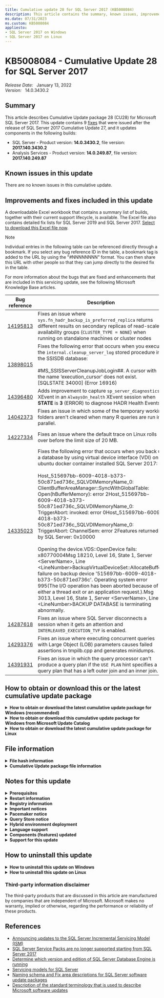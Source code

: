```yaml
---
title: Cumulative update 28 for SQL Server 2017 (KB5008084)
description: This article contains the summary, known issues, improvements, fixes and other information for SQL Server 2017 cumulative update 28 (KB5008084).
ms.date: 07/31/2023
ms.custom: KB5008084
appliesto:
- SQL Server 2017 on Windows
- SQL Server 2017 on Linux
---
```


# KB5008084 - Cumulative Update 28 for SQL Server 2017

_Release Date:_ &nbsp; January 13, 2022  
_Version:_ &nbsp; 14.0.3430.2

## Summary

This article describes Cumulative Update package 28 (CU28) for Microsoft SQL Server 2017. This update contains 9 [fixes](#improvements-and-fixes-included-in-this-update) that were issued after the release of SQL Server 2017 Cumulative Update 27, and it updates components in the following builds:

- SQL Server - Product version: **14.0.3430.2**, file version: **2017.140.3430.2**
- Analysis Services - Product version: **14.0.249.87**, file version: **2017.140.249.87**

## Known issues in this update

There are no known issues in this cumulative update.

## Improvements and fixes included in this update

A downloadable Excel workbook that contains a summary list of builds, together with their current support lifecycle, is available. The Excel file also contains detailed fix lists for SQL Server 2019 and SQL Server 2017. [Select to download this Excel file now](https://aka.ms/sqlserverbuilds).

> [!NOTE]
> Individual entries in the following table can be referenced directly through a bookmark. If you select any bug reference ID in the table, a bookmark tag is added to the URL by using the "#NNNNNNNN" format. You can then share this URL with other people so that they can jump directly to the desired fix in the table.

For more information about the bugs that are fixed and enhancements that are included in this servicing update, see the following Microsoft Knowledge Base articles.

| Bug reference | Description | Fix area | Component| Platform |
|---------------------------------------------|---------------------------------------------------------------------------------------------------------------------------------------------------------------------------------------------------------------------------------------------------------------------------------------------------------------------------------------------------------------------------------------------------------------------------------------------------------------------------------------------------------------------------------------------------------------------------------------------------------------------------------------------------------------------------------------------------------------------------------------------------------------------------------------------------------------------------------------------------------------------------------------------------------------------------------------------------------------------------------------------------------------------------------------------------------------------------------------------------|------------------------|----------------------------------------------|----------|
| <a id=14195813>[14195813](#14195813) </a> | Fixes an issue where `sys.fn_hadr_backup_is_preferred_replica` returns different results on secondary replicas of read-scale availability groups (`CLUSTER_TYPE = NONE`) when running on standalone machines or cluster nodes | SQL Server Engine|High Availability and Disaster Recovery | Windows|
| <a id=13898015>[13898015](#13898015) </a> | Fixes the following error that occurs when you execute the `internal.cleanup_server_log` stored procedure in the SSISDB database: </br></br>#MS_SSISServerCleanupJobLogin##. A cursor with the name ‘execution_cursor’ does not exist. [SQLSTATE 34000] (Error 16916) | Integration Services | Server | Windows|
| <a id=14396480>[14396480](#14396480) </a> | Adds improvement to capture `sp_server_diagnostics` XEvent in an `AlwaysOn_health` XEvent session when **STATE** is **3** (ERROR) to diagnose HADR Health Events. | SQL Server Engine | SQL OS | Windows |
| <a id=14042373>[14042373](#14042373) </a> | Fixes an issue in which some of the temporary working folders aren't cleared when many R queries are run in parallel. | SQL Server Engine| Extensibility | Windows |
| <a id=14227334>[14227334](#14227334) </a> | Fixes an issue where the default trace on Linux rolls over before the limit size of 20 MB. | SQL Server Engine| SQL OS | Linux |
| <a id=14335023>[14335023](#14335023) </a> | Fixes the following error that occurs when you back up a database by using virtual device interface (VDI) on ubuntu docker container installed SQL Server 2017: </br></br>Host_515697bb-6009-4018-b373-50c871ed736c_SQLVDIMemoryName_0: ClientBufferAreaManager::SyncWithGlobalTable: Open(hBufferMemory): error 2Host_515697bb-6009-4018-b373-50c871ed736c_SQLVDIMemoryName_0: TriggerAbort: invoked: error 0Host_515697bb-6009-4018-b373-50c871ed736c_SQLVDIMemoryName_0: TriggerAbort: ChannelSem: error 2Features returned by SQL Server: 0x10000 </br></br>Opening the device.VDS::OpenDevice fails: x80770004Msg 18210, Level 16, State 1, Server \<ServerName>, Line \<LineNumber>BackupVirtualDeviceSet::AllocateBuffer: failure on backup device '515697bb-6009-4018-b373-50c871ed736c'. Operating system error 995(The I/O operation has been aborted because of either a thread exit or an application request.).Msg 3013, Level 16, State 1, Server \<ServerName>, Line \<LineNumber>BACKUP DATABASE is terminating abnormally. | SQL Server Engine| Linux | Linux |
| <a id=14287618>[14287618](#14287618) </a> | Fixes an issue where SQL Server disconnects a session when it gets an attention and `INTERLEAVED_EXECUTION_TVF` is enabled.|SQL Server Engine |Query Optimizer | Windows|
| <a id=14293376>[14293376](#14293376) </a> | Fixes an issue where executing concurrent queries with Large Object (LOB) parameters causes failed assertions in tmpilb.cpp and generates minidumps. |SQL Server Engine |Query Execution | Windows |
| <a id=14391931>[14391931](#14391931) </a> | Fixes an issue in which the query processor can't produce a query plan if the `USE PLAN` hint specifies a query plan that has a left outer join and an inner join. |SQL Server Engine | Query Optimizer | Windows |

## How to obtain or download this or the latest cumulative update package

<details>
<summary><b>How to obtain or download the latest cumulative update package for Windows (recommended)</b></summary>

The following update is available from the Microsoft Download Center:

- :::image type="icon" source="../media/download-icon.png" border="false"::: [Download the latest cumulative update package for SQL Server 2017 now](https://www.microsoft.com/download/details.aspx?id=56128)

If the download page doesn't appear, contact [Microsoft Customer Service and Support](https://support.microsoft.com/contactus/?ws=support) to obtain the cumulative update package.

> [!NOTE]
>
> - Microsoft Download Center will always present the latest SQL Server 2017 CU release.
> - If the download page does not appear, contact [Microsoft Customer Service and Support](https://support.microsoft.com/contactus/?ws=support) to obtain the cumulative update package.

</details>

<details>
<summary><b>How to obtain or download this cumulative update package for Windows from Microsoft Update Catalog </b></summary>

> [!NOTE]
>
> After future cumulative updates are released for SQL Server 2017, this and all previous CUs can be downloaded from the [Microsoft Update Catalog](https://www.catalog.update.microsoft.com/search.aspx?q=sql%20server%202017). However, we recommend that you always install the latest cumulative update that is available.

The following update is available from the Microsoft Update Catalog:

- :::image type="icon" source="../media/download-icon.png" border="false"::: [Download the cumulative update package for SQL Server 2017 CU28 now](https://catalog.s.download.windowsupdate.com/c/msdownload/update/software/updt/2022/01/sqlserver2017-kb5008084-x64_875be48deb01a9d496ef16fa21f9352e8ac08ed8.exe)

</details>

<details>
<summary><b>How to obtain or download the latest cumulative update package for Linux</b></summary>

To update SQL Server 2017 on Linux to the latest CU, you must first have the [Cumulative Update repository configured](/sql/linux/sql-server-linux-setup#repositories). Then, update your SQL Server packages by using the appropriate platform-specific update command.

For installation instructions and direct links to the CU package downloads, see the [SQL Server 2017 Release Notes](/sql/linux/sql-server-linux-release-notes-2017#cuinstall).

</details>

## File information

<details>
<summary><b>File hash information</b></summary>

You can verify the download by computing the hash of the *SQLServer2017-KB5008084-x64.exe* file through the following command:

`certutil -hashfile SQLServer2017-KB5008084-x64.exe SHA256`

|File name|SHA256 hash|
|---------|---------|
|SQLServer2017-KB5008084-x64.exe| A0ED9F87E16F83E9E9767A80293E5727B784E82154FCED28D4DF2936133B5976 |

</details>

<details>
<summary><b>Cumulative Update package file information</b></summary>

The English version of this package has the file attributes (or later file attributes) that are listed in the following table. The dates and times for these files are listed in Coordinated Universal Time (UTC). When you view the file information, it's converted to local time. To find the difference between UTC and local time, use the **Time Zone** tab in the **Date and Time** item in Control Panel.

x64-based versions

SQL Server 2017 Analysis Services

| File   name                                        | File version    | File size | Date      | Time | Platform |
|----------------------------------------------------|-----------------|-----------|-----------|------|----------|
| Asplatformhost.dll                                 | 2017.140.249.87 | 259472    | 18-Dec-21 | 2:03 | x64      |
| Microsoft.analysisservices.minterop.dll            | 14.0.249.87     | 735120    | 18-Dec-21 | 1:54 | x86      |
| Microsoft.analysisservices.server.core.dll         | 14.0.249.87     | 1374096   | 18-Dec-21 | 2:04 | x86      |
| Microsoft.analysisservices.server.tabular.dll      | 14.0.249.87     | 977296    | 18-Dec-21 | 2:04 | x86      |
| Microsoft.analysisservices.server.tabular.json.dll | 14.0.249.87     | 514944    | 18-Dec-21 | 2:04 | x86      |
| Microsoft.applicationinsights.dll                  | 2.7.0.13435     | 329872    | 18-Dec-21 | 2:06 | x86      |
| Microsoft.data.edm.netfx35.dll                     | 5.7.0.62516     | 661072    | 18-Dec-21 | 1:54 | x86      |
| Microsoft.data.mashup.dll                          | 2.80.5803.541   | 186232    | 18-Dec-21 | 1:54 | x86      |
| Microsoft.data.mashup.oledb.dll                    | 2.80.5803.541   | 30080     | 18-Dec-21 | 1:54 | x86      |
| Microsoft.data.mashup.preview.dll                  | 2.80.5803.541   | 74832     | 18-Dec-21 | 1:54 | x86      |
| Microsoft.data.mashup.providercommon.dll           | 2.80.5803.541   | 102264    | 18-Dec-21 | 1:54 | x86      |
| Microsoft.data.odata.netfx35.dll                   | 5.7.0.62516     | 1454672   | 18-Dec-21 | 1:54 | x86      |
| Microsoft.data.odata.query.netfx35.dll             | 5.7.0.62516     | 181112    | 18-Dec-21 | 1:54 | x86      |
| Microsoft.data.sapclient.dll                       | 1.0.0.25        | 920656    | 18-Dec-21 | 1:54 | x86      |
| Microsoft.hostintegration.connectors.dll           | 2.80.5803.541   | 5262728   | 18-Dec-21 | 1:54 | x86      |
| Microsoft.mashup.container.exe                     | 2.80.5803.541   | 22392     | 18-Dec-21 | 1:54 | x64      |
| Microsoft.mashup.container.netfx40.exe             | 2.80.5803.541   | 21880     | 18-Dec-21 | 1:54 | x64      |
| Microsoft.mashup.container.netfx45.exe             | 2.80.5803.541   | 22096     | 18-Dec-21 | 1:54 | x64      |
| Microsoft.mashup.eventsource.dll                   | 2.80.5803.541   | 149368    | 18-Dec-21 | 1:54 | x86      |
| Microsoft.mashup.oauth.dll                         | 2.80.5803.541   | 78712     | 18-Dec-21 | 1:54 | x86      |
| Microsoft.mashup.oledbinterop.dll                  | 2.80.5803.541   | 192392    | 18-Dec-21 | 1:54 | x64      |
| Microsoft.mashup.oledbprovider.dll                 | 2.80.5803.541   | 59984     | 18-Dec-21 | 1:54 | x86      |
| Microsoft.mashup.shims.dll                         | 2.80.5803.541   | 27512     | 18-Dec-21 | 1:54 | x86      |
| Microsoft.mashup.storage.xmlserializers.dll        | 1.0.0.0         | 140368    | 18-Dec-21 | 1:54 | x86      |
| Microsoft.mashupengine.dll                         | 2.80.5803.541   | 14271872  | 18-Dec-21 | 1:54 | x86      |
| Microsoft.odata.core.netfx35.dll                   | 6.15.0.0        | 1437568   | 18-Dec-21 | 1:54 | x86      |
| Microsoft.odata.edm.netfx35.dll                    | 6.15.0.0        | 778632    | 18-Dec-21 | 1:54 | x86      |
| Microsoft.powerbi.adomdclient.dll                  | 15.1.27.19      | 1104976   | 18-Dec-21 | 1:54 | x86      |
| Microsoft.spatial.netfx35.dll                      | 6.15.0.0        | 126336    | 18-Dec-21 | 1:54 | x86      |
| Msmdctr.dll                                        | 2017.140.249.87 | 33168     | 18-Dec-21 | 2:05 | x64      |
| Msmdlocal.dll                                      | 2017.140.249.87 | 40420224  | 18-Dec-21 | 1:57 | x86      |
| Msmdlocal.dll                                      | 2017.140.249.87 | 60766088  | 18-Dec-21 | 2:05 | x64      |
| Msmdpump.dll                                       | 2017.140.249.87 | 9333136   | 18-Dec-21 | 2:05 | x64      |
| Msmdredir.dll                                      | 2017.140.249.87 | 7088512   | 18-Dec-21 | 1:57 | x86      |
| Msmdsrv.exe                                        | 2017.140.249.87 | 60667792  | 18-Dec-21 | 2:05 | x64      |
| Msmgdsrv.dll                                       | 2017.140.249.87 | 7305104   | 18-Dec-21 | 1:57 | x86      |
| Msmgdsrv.dll                                       | 2017.140.249.87 | 9000848   | 18-Dec-21 | 2:05 | x64      |
| Msolap.dll                                         | 2017.140.249.87 | 7772544   | 18-Dec-21 | 1:57 | x86      |
| Msolap.dll                                         | 2017.140.249.87 | 10256800  | 18-Dec-21 | 2:05 | x64      |
| Msolui.dll                                         | 2017.140.249.87 | 280456    | 18-Dec-21 | 1:57 | x86      |
| Msolui.dll                                         | 2017.140.249.87 | 304016    | 18-Dec-21 | 2:05 | x64      |
| Powerbiextensions.dll                              | 2.80.5803.541   | 9470032   | 18-Dec-21 | 1:54 | x86      |
| Private_odbc32.dll                                 | 10.0.14832.1000 | 728456    | 18-Dec-21 | 1:54 | x64      |
| Sql_as_keyfile.dll                                 | 2017.140.3430.2 | 93584     | 18-Dec-21 | 2:04 | x64      |
| Sqlboot.dll                                        | 2017.140.3430.2 | 191928    | 18-Dec-21 | 2:05 | x64      |
| Sqlceip.exe                                        | 14.0.3430.2     | 269240    | 18-Dec-21 | 2:06 | x86      |
| Sqldumper.exe                                      | 2017.140.3430.2 | 117176    | 18-Dec-21 | 1:57 | x86      |
| Sqldumper.exe                                      | 2017.140.3430.2 | 138640    | 18-Dec-21 | 2:09 | x64      |
| System.spatial.netfx35.dll                         | 5.7.0.62516     | 117640    | 18-Dec-21 | 1:54 | x86      |
| Tmapi.dll                                          | 2017.140.249.87 | 5814672   | 18-Dec-21 | 2:05 | x64      |
| Tmcachemgr.dll                                     | 2017.140.249.87 | 4157856   | 18-Dec-21 | 2:05 | x64      |
| Tmpersistence.dll                                  | 2017.140.249.87 | 1125264   | 18-Dec-21 | 2:05 | x64      |
| Tmtransactions.dll                                 | 2017.140.249.87 | 1636240   | 18-Dec-21 | 2:05 | x64      |
| Xe.dll                                             | 2017.140.3430.2 | 667576    | 18-Dec-21 | 2:05 | x64      |
| Xmlrw.dll                                          | 2017.140.3430.2 | 250760    | 18-Dec-21 | 1:57 | x86      |
| Xmlrw.dll                                          | 2017.140.3430.2 | 298376    | 18-Dec-21 | 2:05 | x64      |
| Xmlrwbin.dll                                       | 2017.140.3430.2 | 182656    | 18-Dec-21 | 1:57 | x86      |
| Xmlrwbin.dll                                       | 2017.140.3430.2 | 217488    | 18-Dec-21 | 2:05 | x64      |
| Xmsrv.dll                                          | 2017.140.249.87 | 33349536  | 18-Dec-21 | 1:57 | x86      |
| Xmsrv.dll                                          | 2017.140.249.87 | 25376160  | 18-Dec-21 | 2:05 | x64      |

SQL Server 2017 Database Services Common Core

| File   name                                | File version     | File size | Date      | Time | Platform |
|--------------------------------------------|------------------|-----------|-----------|------|----------|
| Batchparser.dll                            | 2017.140.3430.2  | 153488    | 18-Dec-21 | 1:57 | x86      |
| Batchparser.dll                            | 2017.140.3430.2  | 173968    | 18-Dec-21 | 2:03 | x64      |
| Instapi140.dll                             | 2017.140.3430.2  | 55696     | 18-Dec-21 | 1:57 | x86      |
| Instapi140.dll                             | 2017.140.3430.2  | 65408     | 18-Dec-21 | 2:05 | x64      |
| Isacctchange.dll                           | 2017.140.3430.2  | 22416     | 18-Dec-21 | 1:57 | x86      |
| Isacctchange.dll                           | 2017.140.3430.2  | 23952     | 18-Dec-21 | 2:04 | x64      |
| Microsoft.analysisservices.adomdclient.dll | 14.0.249.87      | 1081744   | 18-Dec-21 | 1:57 | x86      |
| Microsoft.analysisservices.adomdclient.dll | 14.0.249.87      | 1081744   | 18-Dec-21 | 2:04 | x86      |
| Microsoft.analysisservices.core.dll        | 14.0.249.87      | 1374608   | 18-Dec-21 | 1:57 | x86      |
| Microsoft.analysisservices.xmla.dll        | 14.0.249.87      | 734592    | 18-Dec-21 | 1:57 | x86      |
| Microsoft.analysisservices.xmla.dll        | 14.0.249.87      | 734624    | 18-Dec-21 | 2:04 | x86      |
| Microsoft.sqlserver.edition.dll            | 14.0.3430.2      | 30608     | 18-Dec-21 | 1:57 | x86      |
| Microsoft.sqlserver.mgdsqldumper.v4x.dll   | 2017.140.3430.2  | 71560     | 18-Dec-21 | 1:57 | x86      |
| Microsoft.sqlserver.mgdsqldumper.v4x.dll   | 2017.140.3430.2  | 75152     | 18-Dec-21 | 2:04 | x64      |
| Microsoft.sqlserver.rmo.dll                | 14.0.3430.2      | 564616    | 18-Dec-21 | 1:57 | x86      |
| Microsoft.sqlserver.rmo.dll                | 14.0.3430.2      | 564616    | 18-Dec-21 | 2:04 | x86      |
| Msasxpress.dll                             | 2017.140.249.87  | 24976     | 18-Dec-21 | 1:57 | x86      |
| Msasxpress.dll                             | 2017.140.249.87  | 29072     | 18-Dec-21 | 2:05 | x64      |
| Pbsvcacctsync.dll                          | 2017.140.3430.2  | 63416     | 18-Dec-21 | 1:57 | x86      |
| Pbsvcacctsync.dll                          | 2017.140.3430.2  | 78264     | 18-Dec-21 | 2:05 | x64      |
| Sql_common_core_keyfile.dll                | 2017.140.3430.2  | 93584     | 18-Dec-21 | 2:04 | x64      |
| Sqldumper.exe                              | 2017.140.3430.2  | 117176    | 18-Dec-21 | 1:57 | x86      |
| Sqldumper.exe                              | 2017.140.3430.2  | 138640    | 18-Dec-21 | 2:09 | x64      |
| Sqlftacct.dll                              | 2017.140.3430.2  | 50104     | 18-Dec-21 | 1:57 | x86      |
| Sqlftacct.dll                              | 2017.140.3430.2  | 58296     | 18-Dec-21 | 2:05 | x64      |
| Sqlmanager.dll                             | 2017.140.17218.0 | 602848    | 18-Dec-21 | 1:57 | x86      |
| Sqlmanager.dll                             | 2017.140.17218.0 | 734952    | 18-Dec-21 | 2:04 | x64      |
| Sqlmgmprovider.dll                         | 2017.140.3430.2  | 368528    | 18-Dec-21 | 1:57 | x86      |
| Sqlmgmprovider.dll                         | 2017.140.3430.2  | 414136    | 18-Dec-21 | 2:04 | x64      |
| Sqlsecacctchg.dll                          | 2017.140.3430.2  | 29112     | 18-Dec-21 | 1:57 | x86      |
| Sqlsecacctchg.dll                          | 2017.140.3430.2  | 31672     | 18-Dec-21 | 2:05 | x64      |
| Sqlsvcsync.dll                             | 2017.140.3430.2  | 267144    | 18-Dec-21 | 1:57 | x86      |
| Sqlsvcsync.dll                             | 2017.140.3430.2  | 351104    | 18-Dec-21 | 2:05 | x64      |
| Sqltdiagn.dll                              | 2017.140.3430.2  | 53648     | 18-Dec-21 | 1:57 | x86      |
| Sqltdiagn.dll                              | 2017.140.3430.2  | 60808     | 18-Dec-21 | 2:04 | x64      |
| Svrenumapi140.dll                          | 2017.140.3430.2  | 888192    | 18-Dec-21 | 1:57 | x86      |
| Svrenumapi140.dll                          | 2017.140.3430.2  | 1167744   | 18-Dec-21 | 2:05 | x64      |

SQL Server 2017 Data Quality Client

| File   name         | File version    | File size | Date      | Time | Platform |
|---------------------|-----------------|-----------|-----------|------|----------|
| Dumpbin.exe         | 12.10.30102.2   | 24624     | 18-Dec-21 | 1:57 | x86      |
| Link.exe            | 12.10.30102.2   | 852528    | 18-Dec-21 | 1:57 | x86      |
| Mspdb120.dll        | 12.10.30102.2   | 259632    | 18-Dec-21 | 1:57 | x86      |
| Sql_dqc_keyfile.dll | 2017.140.3430.2 | 93584     | 18-Dec-21 | 2:04 | x64      |
| Stdole.dll          | 7.0.9466.0      | 32296     | 18-Dec-21 | 1:57 | x86      |

SQL Server 2017 Data Quality

| File   name                                       | File version | File size | Date      | Time | Platform |
|---------------------------------------------------|--------------|-----------|-----------|------|----------|
| Microsoft.practices.enterpriselibrary.common.dll  | 4.1.0.0      | 208648    | 18-Dec-21 | 1:57 | x86      |
| Microsoft.practices.enterpriselibrary.common.dll  | 4.1.0.0      | 208648    | 18-Dec-21 | 2:04 | x86      |
| Microsoft.practices.enterpriselibrary.logging.dll | 4.1.0.0      | 264968    | 18-Dec-21 | 1:57 | x86      |
| Microsoft.practices.enterpriselibrary.logging.dll | 4.1.0.0      | 264968    | 18-Dec-21 | 2:04 | x86      |

SQL Server 2017 sql_dreplay_client

| File   name                    | File version    | File size | Date      | Time | Platform |
|--------------------------------|-----------------|-----------|-----------|------|----------|
| Dreplayclient.exe              | 2017.140.3430.2 | 114048    | 18-Dec-21 | 1:57 | x86      |
| Dreplaycommon.dll              | 2017.140.3430.2 | 693136    | 18-Dec-21 | 1:57 | x86      |
| Dreplayserverps.dll            | 2017.140.3430.2 | 26000     | 18-Dec-21 | 1:57 | x86      |
| Dreplayutil.dll                | 2017.140.3430.2 | 304568    | 18-Dec-21 | 1:57 | x86      |
| Instapi140.dll                 | 2017.140.3430.2 | 65408     | 18-Dec-21 | 2:05 | x64      |
| Sql_dreplay_client_keyfile.dll | 2017.140.3430.2 | 93584     | 18-Dec-21 | 2:04 | x64      |
| Sqlresourceloader.dll          | 2017.140.3430.2 | 23480     | 18-Dec-21 | 1:57 | x86      |

SQL Server 2017 sql_dreplay_controller

| File   name                        | File version    | File size | Date      | Time | Platform |
|------------------------------------|-----------------|-----------|-----------|------|----------|
| Dreplaycommon.dll                  | 2017.140.3430.2 | 693136    | 18-Dec-21 | 1:57 | x86      |
| Dreplaycontroller.exe              | 2017.140.3430.2 | 343432    | 18-Dec-21 | 1:57 | x86      |
| Dreplayprocess.dll                 | 2017.140.3430.2 | 165816    | 18-Dec-21 | 1:57 | x86      |
| Dreplayserverps.dll                | 2017.140.3430.2 | 26000     | 18-Dec-21 | 1:57 | x86      |
| Instapi140.dll                     | 2017.140.3430.2 | 65408     | 18-Dec-21 | 2:05 | x64      |
| Sql_dreplay_controller_keyfile.dll | 2017.140.3430.2 | 93584     | 18-Dec-21 | 2:04 | x64      |
| Sqlresourceloader.dll              | 2017.140.3430.2 | 23480     | 18-Dec-21 | 1:57 | x86      |

SQL Server 2017 Database Services Core Instance

| File   name                                  | File version    | File size | Date      | Time | Platform |
|----------------------------------------------|-----------------|-----------|-----------|------|----------|
| Backuptourl.exe                              | 14.0.3430.2     | 34744     | 18-Dec-21 | 2:03 | x64      |
| Batchparser.dll                              | 2017.140.3430.2 | 173968    | 18-Dec-21 | 2:03 | x64      |
| C1.dll                                       | 18.10.40116.18  | 925232    | 18-Dec-21 | 2:08 | x64      |
| C2.dll                                       | 18.10.40116.18  | 5341440   | 18-Dec-21 | 2:08 | x64      |
| Cl.exe                                       | 18.10.40116.18  | 192048    | 18-Dec-21 | 2:08 | x64      |
| Clui.dll                                     | 18.10.40116.10  | 486144    | 18-Dec-21 | 1:53 | x64      |
| Databasemailprotocols.dll                    | 14.0.17178.0    | 48352     | 18-Dec-21 | 2:03 | x86      |
| Datacollectorcontroller.dll                  | 2017.140.3430.2 | 221624    | 18-Dec-21 | 2:03 | x64      |
| Dcexec.exe                                   | 2017.140.3430.2 | 67472     | 18-Dec-21 | 2:03 | x64      |
| Fssres.dll                                   | 2017.140.3430.2 | 83856     | 18-Dec-21 | 2:05 | x64      |
| Hadrres.dll                                  | 2017.140.3430.2 | 183736    | 18-Dec-21 | 2:05 | x64      |
| Hkcompile.dll                                | 2017.140.3430.2 | 1416072   | 18-Dec-21 | 2:05 | x64      |
| Hkengine.dll                                 | 2017.140.3430.2 | 5854608   | 18-Dec-21 | 2:05 | x64      |
| Hkruntime.dll                                | 2017.140.3430.2 | 156048    | 18-Dec-21 | 2:05 | x64      |
| Link.exe                                     | 12.10.40116.18  | 1017392   | 18-Dec-21 | 2:08 | x64      |
| Microsoft.analysisservices.applocal.xmla.dll | 14.0.249.87     | 734096    | 18-Dec-21 | 2:04 | x86      |
| Microsoft.applicationinsights.dll            | 2.7.0.13435     | 329872    | 18-Dec-21 | 2:06 | x86      |
| Microsoft.sqlautoadmin.autobackupagent.dll   | 14.0.3430.2     | 231824    | 18-Dec-21 | 2:04 | x86      |
| Microsoft.sqlautoadmin.sqlautoadmin.dll      | 14.0.3430.2     | 73104     | 18-Dec-21 | 2:04 | x86      |
| Microsoft.sqlserver.types.dll                | 2017.140.3430.2 | 387000    | 18-Dec-21 | 2:04 | x86      |
| Microsoft.sqlserver.vdiinterface.dll         | 2017.140.3430.2 | 66488     | 18-Dec-21 | 2:04 | x64      |
| Microsoft.sqlserver.xe.core.dll              | 2017.140.3430.2 | 58248     | 18-Dec-21 | 2:04 | x64      |
| Microsoft.sqlserver.xevent.configuration.dll | 2017.140.3430.2 | 145288    | 18-Dec-21 | 2:04 | x64      |
| Microsoft.sqlserver.xevent.dll               | 2017.140.3430.2 | 152464    | 18-Dec-21 | 2:04 | x64      |
| Microsoft.sqlserver.xevent.linq.dll          | 2017.140.3430.2 | 297912    | 18-Dec-21 | 2:04 | x64      |
| Microsoft.sqlserver.xevent.targets.dll       | 2017.140.3430.2 | 67976     | 18-Dec-21 | 2:04 | x64      |
| Msobj120.dll                                 | 12.10.40116.18  | 129576    | 18-Dec-21 | 2:08 | x64      |
| Mspdb120.dll                                 | 12.10.40116.18  | 559144    | 18-Dec-21 | 2:08 | x64      |
| Mspdbcore.dll                                | 12.10.40116.18  | 559144    | 18-Dec-21 | 2:08 | x64      |
| Msvcp120.dll                                 | 12.10.40116.18  | 661040    | 18-Dec-21 | 2:08 | x64      |
| Msvcr120.dll                                 | 12.10.40116.18  | 964656    | 18-Dec-21 | 2:08 | x64      |
| Odsole70.dll                                 | 2017.140.3430.2 | 86968     | 18-Dec-21 | 2:05 | x64      |
| Opends60.dll                                 | 2017.140.3430.2 | 26000     | 18-Dec-21 | 2:05 | x64      |
| Qds.dll                                      | 2017.140.3430.2 | 1176976   | 18-Dec-21 | 2:05 | x64      |
| Rsfxft.dll                                   | 2017.140.3430.2 | 27520     | 18-Dec-21 | 2:05 | x64      |
| Secforwarder.dll                             | 2017.140.3430.2 | 31672     | 18-Dec-21 | 2:05 | x64      |
| Sqagtres.dll                                 | 2017.140.3430.2 | 69000     | 18-Dec-21 | 2:05 | x64      |
| Sql_engine_core_inst_keyfile.dll             | 2017.140.3430.2 | 93584     | 18-Dec-21 | 2:04 | x64      |
| Sqlaamss.dll                                 | 2017.140.3430.2 | 84880     | 18-Dec-21 | 2:04 | x64      |
| Sqlaccess.dll                                | 2017.140.3430.2 | 468872    | 18-Dec-21 | 2:05 | x64      |
| Sqlagent.exe                                 | 2017.140.3430.2 | 598408    | 18-Dec-21 | 2:04 | x64      |
| Sqlagentctr140.dll                           | 2017.140.3430.2 | 48568     | 18-Dec-21 | 1:57 | x86      |
| Sqlagentctr140.dll                           | 2017.140.3430.2 | 57272     | 18-Dec-21 | 2:04 | x64      |
| Sqlagentlog.dll                              | 2017.140.3430.2 | 26000     | 18-Dec-21 | 2:04 | x64      |
| Sqlagentmail.dll                             | 2017.140.3430.2 | 46992     | 18-Dec-21 | 2:04 | x64      |
| Sqlboot.dll                                  | 2017.140.3430.2 | 191928    | 18-Dec-21 | 2:05 | x64      |
| Sqlceip.exe                                  | 14.0.3430.2     | 269240    | 18-Dec-21 | 2:06 | x86      |
| Sqlcmdss.dll                                 | 2017.140.3430.2 | 68536     | 18-Dec-21 | 2:04 | x64      |
| Sqlctr140.dll                                | 2017.140.3430.2 | 107448    | 18-Dec-21 | 1:57 | x86      |
| Sqlctr140.dll                                | 2017.140.3430.2 | 124856    | 18-Dec-21 | 2:05 | x64      |
| Sqldk.dll                                    | 2017.140.3430.2 | 2803600   | 18-Dec-21 | 2:04 | x64      |
| Sqldtsss.dll                                 | 2017.140.3430.2 | 102272    | 18-Dec-21 | 2:04 | x64      |
| Sqlevn70.rll                                 | 2017.140.3430.2 | 1500600   | 18-Dec-21 | 1:51 | x64      |
| Sqlevn70.rll                                 | 2017.140.3430.2 | 3301816   | 18-Dec-21 | 1:51 | x64      |
| Sqlevn70.rll                                 | 2017.140.3430.2 | 3486648   | 18-Dec-21 | 1:51 | x64      |
| Sqlevn70.rll                                 | 2017.140.3430.2 | 3920312   | 18-Dec-21 | 1:52 | x64      |
| Sqlevn70.rll                                 | 2017.140.3430.2 | 3296184   | 18-Dec-21 | 1:52 | x64      |
| Sqlevn70.rll                                 | 2017.140.3430.2 | 3790776   | 18-Dec-21 | 1:52 | x64      |
| Sqlevn70.rll                                 | 2017.140.3430.2 | 3826104   | 18-Dec-21 | 1:53 | x64      |
| Sqlevn70.rll                                 | 2017.140.3430.2 | 3343800   | 18-Dec-21 | 1:53 | x64      |
| Sqlevn70.rll                                 | 2017.140.3430.2 | 3785144   | 18-Dec-21 | 1:53 | x64      |
| Sqlevn70.rll                                 | 2017.140.3430.2 | 3922872   | 18-Dec-21 | 1:54 | x64      |
| Sqlevn70.rll                                 | 2017.140.3430.2 | 3601848   | 18-Dec-21 | 2:02 | x64      |
| Sqlevn70.rll                                 | 2017.140.3430.2 | 2039736   | 18-Dec-21 | 2:02 | x64      |
| Sqlevn70.rll                                 | 2017.140.3430.2 | 3641272   | 18-Dec-21 | 2:03 | x64      |
| Sqlevn70.rll                                 | 2017.140.3430.2 | 3792312   | 18-Dec-21 | 2:03 | x64      |
| Sqlevn70.rll                                 | 2017.140.3430.2 | 4032952   | 18-Dec-21 | 2:03 | x64      |
| Sqlevn70.rll                                 | 2017.140.3430.2 | 1447864   | 18-Dec-21 | 2:03 | x64      |
| Sqlevn70.rll                                 | 2017.140.3430.2 | 3681680   | 18-Dec-21 | 2:04 | x64      |
| Sqlevn70.rll                                 | 2017.140.3430.2 | 3372472   | 18-Dec-21 | 2:04 | x64      |
| Sqlevn70.rll                                 | 2017.140.3430.2 | 3592592   | 18-Dec-21 | 2:07 | x64      |
| Sqlevn70.rll                                 | 2017.140.3430.2 | 2093496   | 18-Dec-21 | 2:08 | x64      |
| Sqlevn70.rll                                 | 2017.140.3430.2 | 3406736   | 18-Dec-21 | 2:08 | x64      |
| Sqlevn70.rll                                 | 2017.140.3430.2 | 3218360   | 18-Dec-21 | 2:09 | x64      |
| Sqliosim.com                                 | 2017.140.3430.2 | 306576    | 18-Dec-21 | 2:05 | x64      |
| Sqliosim.exe                                 | 2017.140.3430.2 | 3013008   | 18-Dec-21 | 2:05 | x64      |
| Sqllang.dll                                  | 2017.140.3430.2 | 41403264  | 18-Dec-21 | 2:05 | x64      |
| Sqlmin.dll                                   | 2017.140.3430.2 | 40598456  | 18-Dec-21 | 2:05 | x64      |
| Sqlolapss.dll                                | 2017.140.3430.2 | 102280    | 18-Dec-21 | 2:04 | x64      |
| Sqlos.dll                                    | 2017.140.3430.2 | 19336     | 18-Dec-21 | 2:04 | x64      |
| Sqlpowershellss.dll                          | 2017.140.3430.2 | 62856     | 18-Dec-21 | 2:04 | x64      |
| Sqlrepss.dll                                 | 2017.140.3430.2 | 62904     | 18-Dec-21 | 2:04 | x64      |
| Sqlresld.dll                                 | 2017.140.3430.2 | 23952     | 18-Dec-21 | 2:04 | x64      |
| Sqlresourceloader.dll                        | 2017.140.3430.2 | 25488     | 18-Dec-21 | 2:04 | x64      |
| Sqlscm.dll                                   | 2017.140.3430.2 | 65920     | 18-Dec-21 | 2:04 | x64      |
| Sqlscriptdowngrade.dll                       | 2017.140.3430.2 | 21944     | 18-Dec-21 | 2:05 | x64      |
| Sqlscriptupgrade.dll                         | 2017.140.3430.2 | 5890960   | 18-Dec-21 | 2:05 | x64      |
| Sqlserverspatial140.dll                      | 2017.140.3430.2 | 726968    | 18-Dec-21 | 2:04 | x64      |
| Sqlservr.exe                                 | 2017.140.3430.2 | 481680    | 18-Dec-21 | 2:05 | x64      |
| Sqlsvc.dll                                   | 2017.140.3430.2 | 157112    | 18-Dec-21 | 2:04 | x64      |
| Sqltses.dll                                  | 2017.140.3430.2 | 9559440   | 18-Dec-21 | 2:04 | x64      |
| Sqsrvres.dll                                 | 2017.140.3430.2 | 255888    | 18-Dec-21 | 2:05 | x64      |
| Svl.dll                                      | 2017.140.3430.2 | 146824    | 18-Dec-21 | 2:05 | x64      |
| Xe.dll                                       | 2017.140.3430.2 | 667576    | 18-Dec-21 | 2:05 | x64      |
| Xmlrw.dll                                    | 2017.140.3430.2 | 298376    | 18-Dec-21 | 2:05 | x64      |
| Xmlrwbin.dll                                 | 2017.140.3430.2 | 217488    | 18-Dec-21 | 2:05 | x64      |
| Xpadsi.exe                                   | 2017.140.3430.2 | 84880     | 18-Dec-21 | 2:05 | x64      |
| Xplog70.dll                                  | 2017.140.3430.2 | 72120     | 18-Dec-21 | 2:05 | x64      |
| Xpqueue.dll                                  | 2017.140.3430.2 | 67976     | 18-Dec-21 | 2:05 | x64      |
| Xprepl.dll                                   | 2017.140.3430.2 | 96656     | 18-Dec-21 | 2:05 | x64      |
| Xpsqlbot.dll                                 | 2017.140.3430.2 | 25472     | 18-Dec-21 | 2:05 | x64      |
| Xpstar.dll                                   | 2017.140.3430.2 | 445312    | 18-Dec-21 | 2:05 | x64      |

SQL Server 2017 Database Services Core Shared

| File   name                                                 | File version    | File size | Date      | Time | Platform |
|-------------------------------------------------------------|-----------------|-----------|-----------|------|----------|
| Batchparser.dll                                             | 2017.140.3430.2 | 153488    | 18-Dec-21 | 1:57 | x86      |
| Batchparser.dll                                             | 2017.140.3430.2 | 173968    | 18-Dec-21 | 2:03 | x64      |
| Bcp.exe                                                     | 2017.140.3430.2 | 113032    | 18-Dec-21 | 2:05 | x64      |
| Commanddest.dll                                             | 2017.140.3430.2 | 238992    | 18-Dec-21 | 2:03 | x64      |
| Datacollectorenumerators.dll                                | 2017.140.3430.2 | 110520    | 18-Dec-21 | 2:03 | x64      |
| Datacollectortasks.dll                                      | 2017.140.3430.2 | 180616    | 18-Dec-21 | 2:03 | x64      |
| Distrib.exe                                                 | 2017.140.3430.2 | 198024    | 18-Dec-21 | 2:05 | x64      |
| Dteparse.dll                                                | 2017.140.3430.2 | 104336    | 18-Dec-21 | 2:03 | x64      |
| Dteparsemgd.dll                                             | 2017.140.3430.2 | 82320     | 18-Dec-21 | 2:03 | x64      |
| Dtepkg.dll                                                  | 2017.140.3430.2 | 130952    | 18-Dec-21 | 2:03 | x64      |
| Dtexec.exe                                                  | 2017.140.3430.2 | 66960     | 18-Dec-21 | 2:03 | x64      |
| Dts.dll                                                     | 2017.140.3430.2 | 2994048   | 18-Dec-21 | 2:03 | x64      |
| Dtscomexpreval.dll                                          | 2017.140.3430.2 | 469432    | 18-Dec-21 | 2:03 | x64      |
| Dtsconn.dll                                                 | 2017.140.3430.2 | 493456    | 18-Dec-21 | 2:03 | x64      |
| Dtshost.exe                                                 | 2017.140.3430.2 | 99208     | 18-Dec-21 | 2:05 | x64      |
| Dtslog.dll                                                  | 2017.140.3430.2 | 113536    | 18-Dec-21 | 2:03 | x64      |
| Dtsmsg140.dll                                               | 2017.140.3430.2 | 538504    | 18-Dec-21 | 2:05 | x64      |
| Dtspipeline.dll                                             | 2017.140.3430.2 | 1262520   | 18-Dec-21 | 2:03 | x64      |
| Dtspipelineperf140.dll                                      | 2017.140.3430.2 | 41360     | 18-Dec-21 | 2:03 | x64      |
| Dtuparse.dll                                                | 2017.140.3430.2 | 82304     | 18-Dec-21 | 2:03 | x64      |
| Dtutil.exe                                                  | 2017.140.3430.2 | 142776    | 18-Dec-21 | 2:03 | x64      |
| Exceldest.dll                                               | 2017.140.3430.2 | 253840    | 18-Dec-21 | 2:03 | x64      |
| Excelsrc.dll                                                | 2017.140.3430.2 | 275856    | 18-Dec-21 | 2:03 | x64      |
| Execpackagetask.dll                                         | 2017.140.3430.2 | 161168    | 18-Dec-21 | 2:03 | x64      |
| Flatfiledest.dll                                            | 2017.140.3430.2 | 379792    | 18-Dec-21 | 2:03 | x64      |
| Flatfilesrc.dll                                             | 2017.140.3430.2 | 392592    | 18-Dec-21 | 2:04 | x64      |
| Foreachfileenumerator.dll                                   | 2017.140.3430.2 | 89480     | 18-Dec-21 | 2:03 | x64      |
| Hkengperfctrs.dll                                           | 2017.140.3430.2 | 53688     | 18-Dec-21 | 2:05 | x64      |
| Ionic.zip.dll                                               | 1.9.1.8         | 471440    | 18-Dec-21 | 1:52 | x86      |
| Logread.exe                                                 | 2017.140.3430.2 | 629648    | 18-Dec-21 | 2:05 | x64      |
| Mergetxt.dll                                                | 2017.140.3430.2 | 58256     | 18-Dec-21 | 2:05 | x64      |
| Microsoft.analysisservices.applocal.core.dll                | 14.0.249.87     | 1375120   | 18-Dec-21 | 2:04 | x86      |
| Microsoft.data.datafeedclient.dll                           | 13.1.1.0        | 171208    | 18-Dec-21 | 1:52 | x86      |
| Microsoft.exceptionmessagebox.dll                           | 14.0.3430.2     | 130960    | 18-Dec-21 | 1:57 | x86      |
| Microsoft.sqlserver.integrationservice.hadoop.common.dll    | 14.0.3430.2     | 48528     | 18-Dec-21 | 2:04 | x86      |
| Microsoft.sqlserver.integrationservice.hadoopcomponents.dll | 14.0.3430.2     | 82832     | 18-Dec-21 | 2:04 | x86      |
| Microsoft.sqlserver.integrationservice.hadooptasks.dll      | 14.0.3430.2     | 66448     | 18-Dec-21 | 2:04 | x86      |
| Microsoft.sqlserver.maintenanceplantasks.dll                | 14.0.3430.2     | 385416    | 18-Dec-21 | 1:57 | x86      |
| Microsoft.sqlserver.manageddts.dll                          | 14.0.3430.2     | 607616    | 18-Dec-21 | 2:04 | x86      |
| Microsoft.sqlserver.replication.dll                         | 2017.140.3430.2 | 1657744   | 18-Dec-21 | 2:04 | x64      |
| Microsoft.sqlserver.rmo.dll                                 | 14.0.3430.2     | 564616    | 18-Dec-21 | 1:57 | x86      |
| Microsoft.sqlserver.xevent.configuration.dll                | 2017.140.3430.2 | 145288    | 18-Dec-21 | 2:04 | x64      |
| Microsoft.sqlserver.xevent.dll                              | 2017.140.3430.2 | 152464    | 18-Dec-21 | 2:04 | x64      |
| Msdtssrvrutil.dll                                           | 2017.140.3430.2 | 96128     | 18-Dec-21 | 2:04 | x64      |
| Msgprox.dll                                                 | 2017.140.3430.2 | 265096    | 18-Dec-21 | 2:05 | x64      |
| Msxmlsql.dll                                                | 2017.140.3430.2 | 1441168   | 18-Dec-21 | 2:05 | x64      |
| Newtonsoft.json.dll                                         | 6.0.8.18111     | 522856    | 18-Dec-21 | 1:52 | x86      |
| Oledbdest.dll                                               | 2017.140.3430.2 | 254344    | 18-Dec-21 | 2:04 | x64      |
| Oledbsrc.dll                                                | 2017.140.3430.2 | 283064    | 18-Dec-21 | 2:04 | x64      |
| Osql.exe                                                    | 2017.140.3430.2 | 68480     | 18-Dec-21 | 2:04 | x64      |
| Qrdrsvc.exe                                                 | 2017.140.3430.2 | 469944    | 18-Dec-21 | 2:05 | x64      |
| Rawdest.dll                                                 | 2017.140.3430.2 | 199568    | 18-Dec-21 | 2:05 | x64      |
| Rawsource.dll                                               | 2017.140.3430.2 | 187280    | 18-Dec-21 | 2:05 | x64      |
| Rdistcom.dll                                                | 2017.140.3430.2 | 853432    | 18-Dec-21 | 2:05 | x64      |
| Recordsetdest.dll                                           | 2017.140.3430.2 | 177552    | 18-Dec-21 | 2:05 | x64      |
| Replagnt.dll                                                | 2017.140.3430.2 | 23952     | 18-Dec-21 | 2:05 | x64      |
| Repldp.dll                                                  | 2017.140.3430.2 | 285584    | 18-Dec-21 | 2:05 | x64      |
| Replerrx.dll                                                | 2017.140.3430.2 | 148864    | 18-Dec-21 | 2:05 | x64      |
| Replisapi.dll                                               | 2017.140.3430.2 | 358328    | 18-Dec-21 | 2:05 | x64      |
| Replmerg.exe                                                | 2017.140.3430.2 | 520072    | 18-Dec-21 | 2:05 | x64      |
| Replprov.dll                                                | 2017.140.3430.2 | 798136    | 18-Dec-21 | 2:05 | x64      |
| Replrec.dll                                                 | 2017.140.3430.2 | 973752    | 18-Dec-21 | 2:05 | x64      |
| Replsub.dll                                                 | 2017.140.3430.2 | 441272    | 18-Dec-21 | 2:05 | x64      |
| Replsync.dll                                                | 2017.140.3430.2 | 148368    | 18-Dec-21 | 2:05 | x64      |
| Sort00001000.dll                                            | 4.0.30319.576   | 871680    | 18-Dec-21 | 2:05 | x64      |
| Sort00060101.dll                                            | 4.0.30319.576   | 75016     | 18-Dec-21 | 2:05 | x64      |
| Spresolv.dll                                                | 2017.140.3430.2 | 247168    | 18-Dec-21 | 2:05 | x64      |
| Sql_engine_core_shared_keyfile.dll                          | 2017.140.3430.2 | 93584     | 18-Dec-21 | 2:04 | x64      |
| Sqlcmd.exe                                                  | 2017.140.3430.2 | 243128    | 18-Dec-21 | 2:05 | x64      |
| Sqldiag.exe                                                 | 2017.140.3430.2 | 1254792   | 18-Dec-21 | 2:05 | x64      |
| Sqldistx.dll                                                | 2017.140.3430.2 | 219520    | 18-Dec-21 | 2:05 | x64      |
| Sqllogship.exe                                              | 14.0.3430.2     | 100280    | 18-Dec-21 | 2:04 | x64      |
| Sqlmergx.dll                                                | 2017.140.3430.2 | 356280    | 18-Dec-21 | 2:05 | x64      |
| Sqlresld.dll                                                | 2017.140.3430.2 | 21888     | 18-Dec-21 | 1:57 | x86      |
| Sqlresld.dll                                                | 2017.140.3430.2 | 23952     | 18-Dec-21 | 2:04 | x64      |
| Sqlresourceloader.dll                                       | 2017.140.3430.2 | 23480     | 18-Dec-21 | 1:57 | x86      |
| Sqlresourceloader.dll                                       | 2017.140.3430.2 | 25488     | 18-Dec-21 | 2:04 | x64      |
| Sqlscm.dll                                                  | 2017.140.3430.2 | 56248     | 18-Dec-21 | 1:57 | x86      |
| Sqlscm.dll                                                  | 2017.140.3430.2 | 65920     | 18-Dec-21 | 2:04 | x64      |
| Sqlsvc.dll                                                  | 2017.140.3430.2 | 129464    | 18-Dec-21 | 1:57 | x86      |
| Sqlsvc.dll                                                  | 2017.140.3430.2 | 157112    | 18-Dec-21 | 2:04 | x64      |
| Sqltaskconnections.dll                                      | 2017.140.3430.2 | 177040    | 18-Dec-21 | 2:04 | x64      |
| Sqlwep140.dll                                               | 2017.140.3430.2 | 98704     | 18-Dec-21 | 2:05 | x64      |
| Ssdebugps.dll                                               | 2017.140.3430.2 | 27576     | 18-Dec-21 | 2:05 | x64      |
| Ssisoledb.dll                                               | 2017.140.3430.2 | 209296    | 18-Dec-21 | 2:04 | x64      |
| Ssradd.dll                                                  | 2017.140.3430.2 | 70032     | 18-Dec-21 | 2:05 | x64      |
| Ssravg.dll                                                  | 2017.140.3430.2 | 70544     | 18-Dec-21 | 2:05 | x64      |
| Ssrdown.dll                                                 | 2017.140.3430.2 | 55184     | 18-Dec-21 | 2:05 | x64      |
| Ssrmax.dll                                                  | 2017.140.3430.2 | 68496     | 18-Dec-21 | 2:05 | x64      |
| Ssrmin.dll                                                  | 2017.140.3430.2 | 68496     | 18-Dec-21 | 2:05 | x64      |
| Ssrpub.dll                                                  | 2017.140.3430.2 | 55680     | 18-Dec-21 | 2:05 | x64      |
| Ssrup.dll                                                   | 2017.140.3430.2 | 55184     | 18-Dec-21 | 2:05 | x64      |
| Tablediff.exe                                               | 14.0.3430.2     | 79760     | 18-Dec-21 | 2:05 | x64      |
| Txagg.dll                                                   | 2017.140.3430.2 | 355216    | 18-Dec-21 | 2:05 | x64      |
| Txbdd.dll                                                   | 2017.140.3430.2 | 163208    | 18-Dec-21 | 2:05 | x64      |
| Txdatacollector.dll                                         | 2017.140.3430.2 | 353680    | 18-Dec-21 | 2:05 | x64      |
| Txdataconvert.dll                                           | 2017.140.3430.2 | 286096    | 18-Dec-21 | 2:05 | x64      |
| Txderived.dll                                               | 2017.140.3430.2 | 597376    | 18-Dec-21 | 2:05 | x64      |
| Txlookup.dll                                                | 2017.140.3430.2 | 521088    | 18-Dec-21 | 2:05 | x64      |
| Txmerge.dll                                                 | 2017.140.3430.2 | 223120    | 18-Dec-21 | 2:05 | x64      |
| Txmergejoin.dll                                             | 2017.140.3430.2 | 268672    | 18-Dec-21 | 2:05 | x64      |
| Txmulticast.dll                                             | 2017.140.3430.2 | 120712    | 18-Dec-21 | 2:05 | x64      |
| Txrowcount.dll                                              | 2017.140.3430.2 | 118672    | 18-Dec-21 | 2:05 | x64      |
| Txsort.dll                                                  | 2017.140.3430.2 | 249744    | 18-Dec-21 | 2:05 | x64      |
| Txsplit.dll                                                 | 2017.140.3430.2 | 589712    | 18-Dec-21 | 2:05 | x64      |
| Txunionall.dll                                              | 2017.140.3430.2 | 174984    | 18-Dec-21 | 2:05 | x64      |
| Xe.dll                                                      | 2017.140.3430.2 | 667576    | 18-Dec-21 | 2:05 | x64      |
| Xmlrw.dll                                                   | 2017.140.3430.2 | 298376    | 18-Dec-21 | 2:05 | x64      |
| Xmlsub.dll                                                  | 2017.140.3430.2 | 255368    | 18-Dec-21 | 2:05 | x64      |

SQL Server 2017 sql_extensibility

| File   name                   | File version    | File size | Date      | Time | Platform |
|-------------------------------|-----------------|-----------|-----------|------|----------|
| Launchpad.exe                 | 2017.140.3430.2 | 1127864   | 18-Dec-21 | 2:05 | x64      |
| Sql_extensibility_keyfile.dll | 2017.140.3430.2 | 93584     | 18-Dec-21 | 2:04 | x64      |
| Sqlsatellite.dll              | 2017.140.3430.2 | 916880    | 18-Dec-21 | 2:05 | x64      |

SQL Server 2017 Full-Text Engine

| File   name              | File version    | File size | Date      | Time | Platform |
|--------------------------|-----------------|-----------|-----------|------|----------|
| Fd.dll                   | 2017.140.3430.2 | 665488    | 18-Dec-21 | 2:05 | x64      |
| Fdhost.exe               | 2017.140.3430.2 | 109456    | 18-Dec-21 | 2:05 | x64      |
| Fdlauncher.exe           | 2017.140.3430.2 | 57232     | 18-Dec-21 | 2:05 | x64      |
| Nlsdl.dll                | 6.0.6001.18000  | 46360     | 18-Dec-21 | 2:04 | x64      |
| Sql_fulltext_keyfile.dll | 2017.140.3430.2 | 93584     | 18-Dec-21 | 2:04 | x64      |
| Sqlft140ph.dll           | 2017.140.3430.2 | 62856     | 18-Dec-21 | 2:05 | x64      |

SQL Server 2017 sql_inst_mr

| File   name             | File version    | File size | Date      | Time | Platform |
|-------------------------|-----------------|-----------|-----------|------|----------|
| Imrdll.dll              | 14.0.3430.2     | 17288     | 18-Dec-21 | 2:04 | x86      |
| Sql_inst_mr_keyfile.dll | 2017.140.3430.2 | 93584     | 18-Dec-21 | 2:04 | x64      |

SQL Server 2017 Integration Services

| File   name                                                   | File version    | File size | Date      | Time | Platform |
|---------------------------------------------------------------|-----------------|-----------|-----------|------|----------|
| Attunity.sqlserver.cdccontroltask.dll                         | 5.0.0.112       | 75264     | 18-Dec-21 | 1:57 | x86      |
| Attunity.sqlserver.cdccontroltask.dll                         | 5.0.0.112       | 75264     | 18-Dec-21 | 2:03 | x86      |
| Attunity.sqlserver.cdcsplit.dll                               | 5.0.0.112       | 36352     | 18-Dec-21 | 1:57 | x86      |
| Attunity.sqlserver.cdcsplit.dll                               | 5.0.0.112       | 36352     | 18-Dec-21 | 2:03 | x86      |
| Attunity.sqlserver.cdcsrc.dll                                 | 5.0.0.112       | 76288     | 18-Dec-21 | 1:57 | x86      |
| Attunity.sqlserver.cdcsrc.dll                                 | 5.0.0.112       | 76288     | 18-Dec-21 | 2:03 | x86      |
| Commanddest.dll                                               | 2017.140.3430.2 | 193920    | 18-Dec-21 | 1:57 | x86      |
| Commanddest.dll                                               | 2017.140.3430.2 | 238992    | 18-Dec-21 | 2:03 | x64      |
| Dteparse.dll                                                  | 2017.140.3430.2 | 94096     | 18-Dec-21 | 1:57 | x86      |
| Dteparse.dll                                                  | 2017.140.3430.2 | 104336    | 18-Dec-21 | 2:03 | x64      |
| Dteparsemgd.dll                                               | 2017.140.3430.2 | 76688     | 18-Dec-21 | 1:57 | x86      |
| Dteparsemgd.dll                                               | 2017.140.3430.2 | 82320     | 18-Dec-21 | 2:03 | x64      |
| Dtepkg.dll                                                    | 2017.140.3430.2 | 109968    | 18-Dec-21 | 1:57 | x86      |
| Dtepkg.dll                                                    | 2017.140.3430.2 | 130952    | 18-Dec-21 | 2:03 | x64      |
| Dtexec.exe                                                    | 2017.140.3430.2 | 61328     | 18-Dec-21 | 1:57 | x86      |
| Dtexec.exe                                                    | 2017.140.3430.2 | 66960     | 18-Dec-21 | 2:03 | x64      |
| Dts.dll                                                       | 2017.140.3430.2 | 2544000   | 18-Dec-21 | 1:57 | x86      |
| Dts.dll                                                       | 2017.140.3430.2 | 2994048   | 18-Dec-21 | 2:03 | x64      |
| Dtscomexpreval.dll                                            | 2017.140.3430.2 | 412088    | 18-Dec-21 | 1:57 | x86      |
| Dtscomexpreval.dll                                            | 2017.140.3430.2 | 469432    | 18-Dec-21 | 2:03 | x64      |
| Dtsconn.dll                                                   | 2017.140.3430.2 | 395664    | 18-Dec-21 | 1:57 | x86      |
| Dtsconn.dll                                                   | 2017.140.3430.2 | 493456    | 18-Dec-21 | 2:03 | x64      |
| Dtsdebughost.exe                                              | 2017.140.3430.2 | 89528     | 18-Dec-21 | 1:57 | x86      |
| Dtsdebughost.exe                                              | 2017.140.3430.2 | 104320    | 18-Dec-21 | 2:03 | x64      |
| Dtshost.exe                                                   | 2017.140.3430.2 | 84368     | 18-Dec-21 | 1:57 | x86      |
| Dtshost.exe                                                   | 2017.140.3430.2 | 99208     | 18-Dec-21 | 2:05 | x64      |
| Dtslog.dll                                                    | 2017.140.3430.2 | 96136     | 18-Dec-21 | 1:57 | x86      |
| Dtslog.dll                                                    | 2017.140.3430.2 | 113536    | 18-Dec-21 | 2:03 | x64      |
| Dtsmsg140.dll                                                 | 2017.140.3430.2 | 534400    | 18-Dec-21 | 1:57 | x86      |
| Dtsmsg140.dll                                                 | 2017.140.3430.2 | 538504    | 18-Dec-21 | 2:05 | x64      |
| Dtspipeline.dll                                               | 2017.140.3430.2 | 1053584   | 18-Dec-21 | 1:57 | x86      |
| Dtspipeline.dll                                               | 2017.140.3430.2 | 1262520   | 18-Dec-21 | 2:03 | x64      |
| Dtspipelineperf140.dll                                        | 2017.140.3430.2 | 36792     | 18-Dec-21 | 1:57 | x86      |
| Dtspipelineperf140.dll                                        | 2017.140.3430.2 | 41360     | 18-Dec-21 | 2:03 | x64      |
| Dtuparse.dll                                                  | 2017.140.3430.2 | 73608     | 18-Dec-21 | 1:57 | x86      |
| Dtuparse.dll                                                  | 2017.140.3430.2 | 82304     | 18-Dec-21 | 2:03 | x64      |
| Dtutil.exe                                                    | 2017.140.3430.2 | 121784    | 18-Dec-21 | 1:57 | x86      |
| Dtutil.exe                                                    | 2017.140.3430.2 | 142776    | 18-Dec-21 | 2:03 | x64      |
| Exceldest.dll                                                 | 2017.140.3430.2 | 208824    | 18-Dec-21 | 1:57 | x86      |
| Exceldest.dll                                                 | 2017.140.3430.2 | 253840    | 18-Dec-21 | 2:03 | x64      |
| Excelsrc.dll                                                  | 2017.140.3430.2 | 223632    | 18-Dec-21 | 1:57 | x86      |
| Excelsrc.dll                                                  | 2017.140.3430.2 | 275856    | 18-Dec-21 | 2:03 | x64      |
| Execpackagetask.dll                                           | 2017.140.3430.2 | 129464    | 18-Dec-21 | 1:57 | x86      |
| Execpackagetask.dll                                           | 2017.140.3430.2 | 161168    | 18-Dec-21 | 2:03 | x64      |
| Flatfiledest.dll                                              | 2017.140.3430.2 | 326584    | 18-Dec-21 | 1:57 | x86      |
| Flatfiledest.dll                                              | 2017.140.3430.2 | 379792    | 18-Dec-21 | 2:03 | x64      |
| Flatfilesrc.dll                                               | 2017.140.3430.2 | 337280    | 18-Dec-21 | 1:57 | x86      |
| Flatfilesrc.dll                                               | 2017.140.3430.2 | 392592    | 18-Dec-21 | 2:04 | x64      |
| Foreachfileenumerator.dll                                     | 2017.140.3430.2 | 73608     | 18-Dec-21 | 1:57 | x86      |
| Foreachfileenumerator.dll                                     | 2017.140.3430.2 | 89480     | 18-Dec-21 | 2:03 | x64      |
| Ionic.zip.dll                                                 | 1.9.1.8         | 471440    | 18-Dec-21 | 1:52 | x86      |
| Ionic.zip.dll                                                 | 1.9.1.8         | 471440    | 18-Dec-21 | 2:09 | x86      |
| Isdeploymentwizard.exe                                        | 14.0.3430.2     | 460176    | 18-Dec-21 | 1:57 | x86      |
| Isdeploymentwizard.exe                                        | 14.0.3430.2     | 459656    | 18-Dec-21 | 2:04 | x64      |
| Isserverexec.exe                                              | 14.0.3430.2     | 142224    | 18-Dec-21 | 1:57 | x86      |
| Isserverexec.exe                                              | 14.0.3430.2     | 141704    | 18-Dec-21 | 2:04 | x64      |
| Microsoft.analysisservices.applocal.core.dll                  | 14.0.249.87     | 1375104   | 18-Dec-21 | 1:57 | x86      |
| Microsoft.analysisservices.applocal.core.dll                  | 14.0.249.87     | 1375120   | 18-Dec-21 | 2:04 | x86      |
| Microsoft.applicationinsights.dll                             | 2.7.0.13435     | 329872    | 18-Dec-21 | 2:06 | x86      |
| Microsoft.data.datafeedclient.dll                             | 13.1.1.0        | 171208    | 18-Dec-21 | 1:52 | x86      |
| Microsoft.data.datafeedclient.dll                             | 13.1.1.0        | 171208    | 18-Dec-21 | 2:09 | x86      |
| Microsoft.sqlserver.astasks.dll                               | 14.0.3430.2     | 105344    | 18-Dec-21 | 2:04 | x86      |
| Microsoft.sqlserver.bulkinserttaskconnections.dll             | 2017.140.3430.2 | 101304    | 18-Dec-21 | 1:57 | x86      |
| Microsoft.sqlserver.bulkinserttaskconnections.dll             | 2017.140.3430.2 | 106424    | 18-Dec-21 | 2:04 | x64      |
| Microsoft.sqlserver.integrationservice.hadoop.common.dll      | 14.0.3430.2     | 48528     | 18-Dec-21 | 1:57 | x86      |
| Microsoft.sqlserver.integrationservice.hadoop.common.dll      | 14.0.3430.2     | 48528     | 18-Dec-21 | 2:04 | x86      |
| Microsoft.sqlserver.integrationservice.hadoopcomponents.dll   | 14.0.3430.2     | 82824     | 18-Dec-21 | 1:57 | x86      |
| Microsoft.sqlserver.integrationservice.hadoopcomponents.dll   | 14.0.3430.2     | 82832     | 18-Dec-21 | 2:04 | x86      |
| Microsoft.sqlserver.integrationservice.hadooptasks.dll        | 14.0.3430.2     | 66448     | 18-Dec-21 | 1:57 | x86      |
| Microsoft.sqlserver.integrationservice.hadooptasks.dll        | 14.0.3430.2     | 66448     | 18-Dec-21 | 2:04 | x86      |
| Microsoft.sqlserver.integrationservices.isserverdbupgrade.dll | 14.0.3430.2     | 507792    | 18-Dec-21 | 1:57 | x86      |
| Microsoft.sqlserver.integrationservices.isserverdbupgrade.dll | 14.0.3430.2     | 508856    | 18-Dec-21 | 2:04 | x86      |
| Microsoft.sqlserver.integrationservices.server.dll            | 14.0.3430.2     | 76680     | 18-Dec-21 | 1:57 | x86      |
| Microsoft.sqlserver.integrationservices.server.dll            | 14.0.3430.2     | 77752     | 18-Dec-21 | 2:04 | x86      |
| Microsoft.sqlserver.integrationservices.wizard.common.dll     | 14.0.3430.2     | 408968    | 18-Dec-21 | 1:57 | x86      |
| Microsoft.sqlserver.integrationservices.wizard.common.dll     | 14.0.3430.2     | 408968    | 18-Dec-21 | 2:04 | x86      |
| Microsoft.sqlserver.maintenanceplantasks.dll                  | 14.0.3430.2     | 385416    | 18-Dec-21 | 1:57 | x86      |
| Microsoft.sqlserver.manageddts.dll                            | 14.0.3430.2     | 607624    | 18-Dec-21 | 1:57 | x86      |
| Microsoft.sqlserver.manageddts.dll                            | 14.0.3430.2     | 607616    | 18-Dec-21 | 2:04 | x86      |
| Microsoft.sqlserver.management.integrationservices.dll        | 14.0.3430.2     | 247224    | 18-Dec-21 | 1:57 | x86      |
| Microsoft.sqlserver.management.integrationservices.dll        | 14.0.3430.2     | 246160    | 18-Dec-21 | 2:04 | x86      |
| Microsoft.sqlserver.management.integrationservicesenum.dll    | 14.0.3430.2     | 48016     | 18-Dec-21 | 1:57 | x86      |
| Microsoft.sqlserver.management.integrationservicesenum.dll    | 14.0.3430.2     | 48016     | 18-Dec-21 | 2:04 | x86      |
| Microsoft.sqlserver.xevent.configuration.dll                  | 2017.140.3430.2 | 135056    | 18-Dec-21 | 1:57 | x86      |
| Microsoft.sqlserver.xevent.configuration.dll                  | 2017.140.3430.2 | 145288    | 18-Dec-21 | 2:04 | x64      |
| Microsoft.sqlserver.xevent.dll                                | 2017.140.3430.2 | 138640    | 18-Dec-21 | 1:57 | x86      |
| Microsoft.sqlserver.xevent.dll                                | 2017.140.3430.2 | 152464    | 18-Dec-21 | 2:04 | x64      |
| Msdtssrvr.exe                                                 | 14.0.3430.2     | 212872    | 18-Dec-21 | 2:04 | x64      |
| Msdtssrvrutil.dll                                             | 2017.140.3430.2 | 83328     | 18-Dec-21 | 1:57 | x86      |
| Msdtssrvrutil.dll                                             | 2017.140.3430.2 | 96128     | 18-Dec-21 | 2:04 | x64      |
| Msmdpp.dll                                                    | 2017.140.249.87 | 9192832   | 18-Dec-21 | 2:05 | x64      |
| Newtonsoft.json.dll                                           | 6.0.8.18111     | 522856    | 18-Dec-21 | 1:52 | x86      |
| Newtonsoft.json.dll                                           | 6.0.8.18111     | 513424    | 18-Dec-21 | 2:04 | x86      |
| Newtonsoft.json.dll                                           | 6.0.8.18111     | 513424    | 18-Dec-21 | 2:07 | x86      |
| Newtonsoft.json.dll                                           | 6.0.8.18111     | 522856    | 18-Dec-21 | 2:09 | x86      |
| Oledbdest.dll                                                 | 2017.140.3430.2 | 207752    | 18-Dec-21 | 1:57 | x86      |
| Oledbdest.dll                                                 | 2017.140.3430.2 | 254344    | 18-Dec-21 | 2:04 | x64      |
| Oledbsrc.dll                                                  | 2017.140.3430.2 | 227256    | 18-Dec-21 | 1:57 | x86      |
| Oledbsrc.dll                                                  | 2017.140.3430.2 | 283064    | 18-Dec-21 | 2:04 | x64      |
| Rawdest.dll                                                   | 2017.140.3430.2 | 160696    | 18-Dec-21 | 1:57 | x86      |
| Rawdest.dll                                                   | 2017.140.3430.2 | 199568    | 18-Dec-21 | 2:05 | x64      |
| Rawsource.dll                                                 | 2017.140.3430.2 | 146312    | 18-Dec-21 | 1:57 | x86      |
| Rawsource.dll                                                 | 2017.140.3430.2 | 187280    | 18-Dec-21 | 2:05 | x64      |
| Recordsetdest.dll                                             | 2017.140.3430.2 | 145296    | 18-Dec-21 | 1:57 | x86      |
| Recordsetdest.dll                                             | 2017.140.3430.2 | 177552    | 18-Dec-21 | 2:05 | x64      |
| Sql_is_keyfile.dll                                            | 2017.140.3430.2 | 93584     | 18-Dec-21 | 2:04 | x64      |
| Sqlceip.exe                                                   | 14.0.3430.2     | 269240    | 18-Dec-21 | 2:06 | x86      |
| Sqldest.dll                                                   | 2017.140.3430.2 | 210320    | 18-Dec-21 | 1:57 | x86      |
| Sqldest.dll                                                   | 2017.140.3430.2 | 254904    | 18-Dec-21 | 2:04 | x64      |
| Sqltaskconnections.dll                                        | 2017.140.3430.2 | 145296    | 18-Dec-21 | 1:57 | x86      |
| Sqltaskconnections.dll                                        | 2017.140.3430.2 | 177040    | 18-Dec-21 | 2:04 | x64      |
| Ssisoledb.dll                                                 | 2017.140.3430.2 | 170936    | 18-Dec-21 | 1:57 | x86      |
| Ssisoledb.dll                                                 | 2017.140.3430.2 | 209296    | 18-Dec-21 | 2:04 | x64      |
| Txagg.dll                                                     | 2017.140.3430.2 | 296376    | 18-Dec-21 | 1:57 | x86      |
| Txagg.dll                                                     | 2017.140.3430.2 | 355216    | 18-Dec-21 | 2:05 | x64      |
| Txbdd.dll                                                     | 2017.140.3430.2 | 133560    | 18-Dec-21 | 1:57 | x86      |
| Txbdd.dll                                                     | 2017.140.3430.2 | 163208    | 18-Dec-21 | 2:05 | x64      |
| Txbestmatch.dll                                               | 2017.140.3430.2 | 486288    | 18-Dec-21 | 1:57 | x86      |
| Txbestmatch.dll                                               | 2017.140.3430.2 | 598416    | 18-Dec-21 | 2:05 | x64      |
| Txcache.dll                                                   | 2017.140.3430.2 | 142224    | 18-Dec-21 | 1:57 | x86      |
| Txcache.dll                                                   | 2017.140.3430.2 | 173456    | 18-Dec-21 | 2:05 | x64      |
| Txcharmap.dll                                                 | 2017.140.3430.2 | 242056    | 18-Dec-21 | 1:57 | x86      |
| Txcharmap.dll                                                 | 2017.140.3430.2 | 279952    | 18-Dec-21 | 2:05 | x64      |
| Txcopymap.dll                                                 | 2017.140.3430.2 | 141200    | 18-Dec-21 | 1:57 | x86      |
| Txcopymap.dll                                                 | 2017.140.3430.2 | 173456    | 18-Dec-21 | 2:05 | x64      |
| Txdataconvert.dll                                             | 2017.140.3430.2 | 249232    | 18-Dec-21 | 1:57 | x86      |
| Txdataconvert.dll                                             | 2017.140.3430.2 | 286096    | 18-Dec-21 | 2:05 | x64      |
| Txderived.dll                                                 | 2017.140.3430.2 | 508816    | 18-Dec-21 | 1:57 | x86      |
| Txderived.dll                                                 | 2017.140.3430.2 | 597376    | 18-Dec-21 | 2:05 | x64      |
| Txfileextractor.dll                                           | 2017.140.3430.2 | 156560    | 18-Dec-21 | 1:57 | x86      |
| Txfileextractor.dll                                           | 2017.140.3430.2 | 191880    | 18-Dec-21 | 2:05 | x64      |
| Txfileinserter.dll                                            | 2017.140.3430.2 | 155024    | 18-Dec-21 | 1:57 | x86      |
| Txfileinserter.dll                                            | 2017.140.3430.2 | 189840    | 18-Dec-21 | 2:05 | x64      |
| Txgroupdups.dll                                               | 2017.140.3430.2 | 224136    | 18-Dec-21 | 1:57 | x86      |
| Txgroupdups.dll                                               | 2017.140.3430.2 | 283536    | 18-Dec-21 | 2:05 | x64      |
| Txlineage.dll                                                 | 2017.140.3430.2 | 103312    | 18-Dec-21 | 1:57 | x86      |
| Txlineage.dll                                                 | 2017.140.3430.2 | 129928    | 18-Dec-21 | 2:05 | x64      |
| Txlookup.dll                                                  | 2017.140.3430.2 | 439696    | 18-Dec-21 | 1:57 | x86      |
| Txlookup.dll                                                  | 2017.140.3430.2 | 521088    | 18-Dec-21 | 2:05 | x64      |
| Txmerge.dll                                                   | 2017.140.3430.2 | 170896    | 18-Dec-21 | 1:57 | x86      |
| Txmerge.dll                                                   | 2017.140.3430.2 | 223120    | 18-Dec-21 | 2:05 | x64      |
| Txmergejoin.dll                                               | 2017.140.3430.2 | 218552    | 18-Dec-21 | 1:57 | x86      |
| Txmergejoin.dll                                               | 2017.140.3430.2 | 268672    | 18-Dec-21 | 2:05 | x64      |
| Txmulticast.dll                                               | 2017.140.3430.2 | 96144     | 18-Dec-21 | 1:57 | x86      |
| Txmulticast.dll                                               | 2017.140.3430.2 | 120712    | 18-Dec-21 | 2:05 | x64      |
| Txpivot.dll                                                   | 2017.140.3430.2 | 176016    | 18-Dec-21 | 1:57 | x86      |
| Txpivot.dll                                                   | 2017.140.3430.2 | 218000    | 18-Dec-21 | 2:05 | x64      |
| Txrowcount.dll                                                | 2017.140.3430.2 | 95120     | 18-Dec-21 | 1:57 | x86      |
| Txrowcount.dll                                                | 2017.140.3430.2 | 118672    | 18-Dec-21 | 2:05 | x64      |
| Txsampling.dll                                                | 2017.140.3430.2 | 128912    | 18-Dec-21 | 1:57 | x86      |
| Txsampling.dll                                                | 2017.140.3430.2 | 165776    | 18-Dec-21 | 2:05 | x64      |
| Txscd.dll                                                     | 2017.140.3430.2 | 163200    | 18-Dec-21 | 1:57 | x86      |
| Txscd.dll                                                     | 2017.140.3430.2 | 213904    | 18-Dec-21 | 2:05 | x64      |
| Txsort.dll                                                    | 2017.140.3430.2 | 205240    | 18-Dec-21 | 1:57 | x86      |
| Txsort.dll                                                    | 2017.140.3430.2 | 249744    | 18-Dec-21 | 2:05 | x64      |
| Txsplit.dll                                                   | 2017.140.3430.2 | 504760    | 18-Dec-21 | 1:57 | x86      |
| Txsplit.dll                                                   | 2017.140.3430.2 | 589712    | 18-Dec-21 | 2:05 | x64      |
| Txtermextraction.dll                                          | 2017.140.3430.2 | 8608144   | 18-Dec-21 | 1:57 | x86      |
| Txtermextraction.dll                                          | 2017.140.3430.2 | 8669568   | 18-Dec-21 | 2:05 | x64      |
| Txtermlookup.dll                                              | 2017.140.3430.2 | 4099984   | 18-Dec-21 | 1:57 | x86      |
| Txtermlookup.dll                                              | 2017.140.3430.2 | 4150160   | 18-Dec-21 | 2:05 | x64      |
| Txunionall.dll                                                | 2017.140.3430.2 | 133008    | 18-Dec-21 | 1:57 | x86      |
| Txunionall.dll                                                | 2017.140.3430.2 | 174984    | 18-Dec-21 | 2:05 | x64      |
| Txunpivot.dll                                                 | 2017.140.3430.2 | 157624    | 18-Dec-21 | 1:57 | x86      |
| Txunpivot.dll                                                 | 2017.140.3430.2 | 192896    | 18-Dec-21 | 2:05 | x64      |
| Xe.dll                                                        | 2017.140.3430.2 | 588672    | 18-Dec-21 | 1:57 | x86      |
| Xe.dll                                                        | 2017.140.3430.2 | 667576    | 18-Dec-21 | 2:05 | x64      |

SQL Server 2017 sql_polybase_core_inst

| File   name                                                          | File version     | File size | Date      | Time | Platform |
|----------------------------------------------------------------------|------------------|-----------|-----------|------|----------|
| Dms.dll                                                              | 13.0.9124.22     | 523848    | 18-Dec-21 | 2:04 | x86      |
| Dmsnative.dll                                                        | 2016.130.9124.22 | 78408     | 18-Dec-21 | 2:04 | x64      |
| Dwengineservice.dll                                                  | 13.0.9124.22     | 45640     | 18-Dec-21 | 2:04 | x86      |
| Instapi140.dll                                                       | 2017.140.3430.2  | 65408     | 18-Dec-21 | 2:04 | x64      |
| Microsoft.sqlserver.datawarehouse.backup.backupmetadata.dll          | 13.0.9124.22     | 74824     | 18-Dec-21 | 2:04 | x86      |
| Microsoft.sqlserver.datawarehouse.catalog.dll                        | 13.0.9124.22     | 213576    | 18-Dec-21 | 2:04 | x86      |
| Microsoft.sqlserver.datawarehouse.common.dll                         | 13.0.9124.22     | 1799240   | 18-Dec-21 | 2:04 | x86      |
| Microsoft.sqlserver.datawarehouse.configuration.dll                  | 13.0.9124.22     | 116808    | 18-Dec-21 | 2:04 | x86      |
| Microsoft.sqlserver.datawarehouse.datamovement.common.dll            | 13.0.9124.22     | 390216    | 18-Dec-21 | 2:04 | x86      |
| Microsoft.sqlserver.datawarehouse.datamovement.manager.dll           | 13.0.9124.22     | 196168    | 18-Dec-21 | 2:04 | x86      |
| Microsoft.sqlserver.datawarehouse.datamovement.messagetypes.dll      | 13.0.9124.22     | 131144    | 18-Dec-21 | 2:04 | x86      |
| Microsoft.sqlserver.datawarehouse.datamovement.messagingprotocol.dll | 13.0.9124.22     | 63048     | 18-Dec-21 | 2:04 | x86      |
| Microsoft.sqlserver.datawarehouse.diagnostics.dll                    | 13.0.9124.22     | 55368     | 18-Dec-21 | 2:04 | x86      |
| Microsoft.sqlserver.datawarehouse.distributor.dll                    | 13.0.9124.22     | 93768     | 18-Dec-21 | 2:04 | x86      |
| Microsoft.sqlserver.datawarehouse.engine.dll                         | 13.0.9124.22     | 792648    | 18-Dec-21 | 2:04 | x86      |
| Microsoft.sqlserver.datawarehouse.engine.statsstream.dll             | 13.0.9124.22     | 87624     | 18-Dec-21 | 2:04 | x86      |
| Microsoft.sqlserver.datawarehouse.eventing.dll                       | 13.0.9124.22     | 77896     | 18-Dec-21 | 2:04 | x86      |
| Microsoft.sqlserver.datawarehouse.fabric.appliance.dll               | 13.0.9124.22     | 42056     | 18-Dec-21 | 2:04 | x86      |
| Microsoft.sqlserver.datawarehouse.fabric.interface.dll               | 13.0.9124.22     | 36936     | 18-Dec-21 | 2:04 | x86      |
| Microsoft.sqlserver.datawarehouse.fabric.polybase.dll                | 13.0.9124.22     | 47688     | 18-Dec-21 | 2:04 | x86      |
| Microsoft.sqlserver.datawarehouse.fabric.xdbinterface.dll            | 13.0.9124.22     | 27208     | 18-Dec-21 | 2:04 | x86      |
| Microsoft.sqlserver.datawarehouse.failover.dll                       | 13.0.9124.22     | 32328     | 18-Dec-21 | 2:04 | x86      |
| Microsoft.sqlserver.datawarehouse.hadoop.hadoopbridge.dll            | 13.0.9124.22     | 129608    | 18-Dec-21 | 2:04 | x86      |
| Microsoft.sqlserver.datawarehouse.loadercommon.dll                   | 13.0.9124.22     | 95304     | 18-Dec-21 | 2:04 | x86      |
| Microsoft.sqlserver.datawarehouse.loadmanager.dll                    | 13.0.9124.22     | 109128    | 18-Dec-21 | 2:04 | x86      |
| Microsoft.sqlserver.datawarehouse.localization.dll                   | 13.0.9124.22     | 264264    | 18-Dec-21 | 2:04 | x86      |
| Microsoft.sqlserver.datawarehouse.localization.resources.dll         | 13.0.9124.22     | 105032    | 18-Dec-21 | 1:51 | x86      |
| Microsoft.sqlserver.datawarehouse.localization.resources.dll         | 13.0.9124.22     | 119368    | 18-Dec-21 | 2:06 | x86      |
| Microsoft.sqlserver.datawarehouse.localization.resources.dll         | 13.0.9124.22     | 122440    | 18-Dec-21 | 2:03 | x86      |
| Microsoft.sqlserver.datawarehouse.localization.resources.dll         | 13.0.9124.22     | 118856    | 18-Dec-21 | 1:51 | x86      |
| Microsoft.sqlserver.datawarehouse.localization.resources.dll         | 13.0.9124.22     | 129096    | 18-Dec-21 | 2:07 | x86      |
| Microsoft.sqlserver.datawarehouse.localization.resources.dll         | 13.0.9124.22     | 121416    | 18-Dec-21 | 1:51 | x86      |
| Microsoft.sqlserver.datawarehouse.localization.resources.dll         | 13.0.9124.22     | 116296    | 18-Dec-21 | 1:51 | x86      |
| Microsoft.sqlserver.datawarehouse.localization.resources.dll         | 13.0.9124.22     | 149576    | 18-Dec-21 | 1:51 | x86      |
| Microsoft.sqlserver.datawarehouse.localization.resources.dll         | 13.0.9124.22     | 102984    | 18-Dec-21 | 2:03 | x86      |
| Microsoft.sqlserver.datawarehouse.localization.resources.dll         | 13.0.9124.22     | 118344    | 18-Dec-21 | 2:02 | x86      |
| Microsoft.sqlserver.datawarehouse.nodes.dll                          | 13.0.9124.22     | 70216     | 18-Dec-21 | 2:04 | x86      |
| Microsoft.sqlserver.datawarehouse.nulltransaction.dll                | 13.0.9124.22     | 28744     | 18-Dec-21 | 2:04 | x86      |
| Microsoft.sqlserver.datawarehouse.parallelizer.dll                   | 13.0.9124.22     | 43592     | 18-Dec-21 | 2:04 | x86      |
| Microsoft.sqlserver.datawarehouse.resourcemanagement.dll             | 13.0.9124.22     | 83528     | 18-Dec-21 | 2:04 | x86      |
| Microsoft.sqlserver.datawarehouse.setup.componentupgradelibrary.dll  | 13.0.9124.22     | 136776    | 18-Dec-21 | 2:04 | x86      |
| Microsoft.sqlserver.datawarehouse.sql.dll                            | 13.0.9124.22     | 2340936   | 18-Dec-21 | 2:04 | x86      |
| Microsoft.sqlserver.datawarehouse.sql.parser.dll                     | 13.0.9124.22     | 3860040   | 18-Dec-21 | 2:04 | x86      |
| Microsoft.sqlserver.datawarehouse.sql.parser.resources.dll           | 13.0.9124.22     | 110664    | 18-Dec-21 | 1:51 | x86      |
| Microsoft.sqlserver.datawarehouse.sql.parser.resources.dll           | 13.0.9124.22     | 123464    | 18-Dec-21 | 2:06 | x86      |
| Microsoft.sqlserver.datawarehouse.sql.parser.resources.dll           | 13.0.9124.22     | 128072    | 18-Dec-21 | 2:03 | x86      |
| Microsoft.sqlserver.datawarehouse.sql.parser.resources.dll           | 13.0.9124.22     | 123976    | 18-Dec-21 | 1:51 | x86      |
| Microsoft.sqlserver.datawarehouse.sql.parser.resources.dll           | 13.0.9124.22     | 136776    | 18-Dec-21 | 2:07 | x86      |
| Microsoft.sqlserver.datawarehouse.sql.parser.resources.dll           | 13.0.9124.22     | 124488    | 18-Dec-21 | 1:51 | x86      |
| Microsoft.sqlserver.datawarehouse.sql.parser.resources.dll           | 13.0.9124.22     | 121416    | 18-Dec-21 | 1:51 | x86      |
| Microsoft.sqlserver.datawarehouse.sql.parser.resources.dll           | 13.0.9124.22     | 156232    | 18-Dec-21 | 1:52 | x86      |
| Microsoft.sqlserver.datawarehouse.sql.parser.resources.dll           | 13.0.9124.22     | 108616    | 18-Dec-21 | 2:03 | x86      |
| Microsoft.sqlserver.datawarehouse.sql.parser.resources.dll           | 13.0.9124.22     | 122952    | 18-Dec-21 | 2:02 | x86      |
| Microsoft.sqlserver.datawarehouse.sqldistributor.dll                 | 13.0.9124.22     | 70216     | 18-Dec-21 | 2:04 | x86      |
| Microsoft.sqlserver.datawarehouse.transactsql.scriptdom.dll          | 13.0.9124.22     | 2756168   | 18-Dec-21 | 2:04 | x86      |
| Microsoft.sqlserver.datawarehouse.utilities.dll                      | 13.0.9124.22     | 751688    | 18-Dec-21 | 2:04 | x86      |
| Mpdwinterop.dll                                                      | 2017.140.3430.2  | 400272    | 18-Dec-21 | 2:04 | x64      |
| Mpdwsvc.exe                                                          | 2017.140.3430.2  | 7324048   | 18-Dec-21 | 2:04 | x64      |
| Pdwodbcsql11.dll                                                     | 2017.140.3430.2  | 2258320   | 18-Dec-21 | 2:04 | x64      |
| Secforwarder.dll                                                     | 2017.140.3430.2  | 31672     | 18-Dec-21 | 2:04 | x64      |
| Sharedmemory.dll                                                     | 2016.130.9124.22 | 64584     | 18-Dec-21 | 2:04 | x64      |
| Sqldk.dll                                                            | 2017.140.3430.2  | 2736568   | 18-Dec-21 | 2:04 | x64      |
| Sqldumper.exe                                                        | 2017.140.3430.2  | 138640    | 18-Dec-21 | 2:04 | x64      |
| Sqlevn70.rll                                                         | 2017.140.3430.2  | 1500600   | 18-Dec-21 | 1:51 | x64      |
| Sqlevn70.rll                                                         | 2017.140.3430.2  | 3920312   | 18-Dec-21 | 1:52 | x64      |
| Sqlevn70.rll                                                         | 2017.140.3430.2  | 3218360   | 18-Dec-21 | 2:09 | x64      |
| Sqlevn70.rll                                                         | 2017.140.3430.2  | 3922872   | 18-Dec-21 | 1:54 | x64      |
| Sqlevn70.rll                                                         | 2017.140.3430.2  | 3826104   | 18-Dec-21 | 1:53 | x64      |
| Sqlevn70.rll                                                         | 2017.140.3430.2  | 2093496   | 18-Dec-21 | 2:08 | x64      |
| Sqlevn70.rll                                                         | 2017.140.3430.2  | 2039736   | 18-Dec-21 | 2:02 | x64      |
| Sqlevn70.rll                                                         | 2017.140.3430.2  | 3592592   | 18-Dec-21 | 2:07 | x64      |
| Sqlevn70.rll                                                         | 2017.140.3430.2  | 3601848   | 18-Dec-21 | 2:02 | x64      |
| Sqlevn70.rll                                                         | 2017.140.3430.2  | 1447864   | 18-Dec-21 | 2:03 | x64      |
| Sqlevn70.rll                                                         | 2017.140.3430.2  | 3790776   | 18-Dec-21 | 1:52 | x64      |
| Sqlos.dll                                                            | 2017.140.3430.2  | 19336     | 18-Dec-21 | 2:04 | x64      |
| Sqlsortpdw.dll                                                       | 2016.130.9124.22 | 4347976   | 18-Dec-21 | 2:04 | x64      |
| Sqltses.dll                                                          | 2017.140.3430.2  | 9730488   | 18-Dec-21 | 2:04 | x64      |

SQL Server 2017 sql_shared_mr

| File   name                        | File version    | File size | Date      | Time | Platform |
|------------------------------------|-----------------|-----------|-----------|------|----------|
| Smrdll.dll                         | 14.0.3430.2     | 17296     | 18-Dec-21 | 2:04 | x86      |
| Sql_engine_core_shared_keyfile.dll | 2017.140.3430.2 | 93584     | 18-Dec-21 | 2:04 | x64      |

SQL Server 2017 sql_tools_extensions

| File   name                                                | File version    | File size | Date      | Time | Platform |
|------------------------------------------------------------|-----------------|-----------|-----------|------|----------|
| Autoadmin.dll                                              | 2017.140.3430.2 | 1441672   | 18-Dec-21 | 1:57 | x86      |
| Dtaengine.exe                                              | 2017.140.3430.2 | 198584    | 18-Dec-21 | 1:57 | x86      |
| Dteparse.dll                                               | 2017.140.3430.2 | 94096     | 18-Dec-21 | 1:57 | x86      |
| Dteparse.dll                                               | 2017.140.3430.2 | 104336    | 18-Dec-21 | 2:03 | x64      |
| Dteparsemgd.dll                                            | 2017.140.3430.2 | 76688     | 18-Dec-21 | 1:57 | x86      |
| Dteparsemgd.dll                                            | 2017.140.3430.2 | 82320     | 18-Dec-21 | 2:03 | x64      |
| Dtepkg.dll                                                 | 2017.140.3430.2 | 109968    | 18-Dec-21 | 1:57 | x86      |
| Dtepkg.dll                                                 | 2017.140.3430.2 | 130952    | 18-Dec-21 | 2:03 | x64      |
| Dtexec.exe                                                 | 2017.140.3430.2 | 61328     | 18-Dec-21 | 1:57 | x86      |
| Dtexec.exe                                                 | 2017.140.3430.2 | 66960     | 18-Dec-21 | 2:03 | x64      |
| Dts.dll                                                    | 2017.140.3430.2 | 2544000   | 18-Dec-21 | 1:57 | x86      |
| Dts.dll                                                    | 2017.140.3430.2 | 2994048   | 18-Dec-21 | 2:03 | x64      |
| Dtscomexpreval.dll                                         | 2017.140.3430.2 | 412088    | 18-Dec-21 | 1:57 | x86      |
| Dtscomexpreval.dll                                         | 2017.140.3430.2 | 469432    | 18-Dec-21 | 2:03 | x64      |
| Dtsconn.dll                                                | 2017.140.3430.2 | 395664    | 18-Dec-21 | 1:57 | x86      |
| Dtsconn.dll                                                | 2017.140.3430.2 | 493456    | 18-Dec-21 | 2:03 | x64      |
| Dtshost.exe                                                | 2017.140.3430.2 | 84368     | 18-Dec-21 | 1:57 | x86      |
| Dtshost.exe                                                | 2017.140.3430.2 | 99208     | 18-Dec-21 | 2:05 | x64      |
| Dtslog.dll                                                 | 2017.140.3430.2 | 96136     | 18-Dec-21 | 1:57 | x86      |
| Dtslog.dll                                                 | 2017.140.3430.2 | 113536    | 18-Dec-21 | 2:03 | x64      |
| Dtsmsg140.dll                                              | 2017.140.3430.2 | 534400    | 18-Dec-21 | 1:57 | x86      |
| Dtsmsg140.dll                                              | 2017.140.3430.2 | 538504    | 18-Dec-21 | 2:05 | x64      |
| Dtspipeline.dll                                            | 2017.140.3430.2 | 1053584   | 18-Dec-21 | 1:57 | x86      |
| Dtspipeline.dll                                            | 2017.140.3430.2 | 1262520   | 18-Dec-21 | 2:03 | x64      |
| Dtspipelineperf140.dll                                     | 2017.140.3430.2 | 36792     | 18-Dec-21 | 1:57 | x86      |
| Dtspipelineperf140.dll                                     | 2017.140.3430.2 | 41360     | 18-Dec-21 | 2:03 | x64      |
| Dtuparse.dll                                               | 2017.140.3430.2 | 73608     | 18-Dec-21 | 1:57 | x86      |
| Dtuparse.dll                                               | 2017.140.3430.2 | 82304     | 18-Dec-21 | 2:03 | x64      |
| Dtutil.exe                                                 | 2017.140.3430.2 | 121784    | 18-Dec-21 | 1:57 | x86      |
| Dtutil.exe                                                 | 2017.140.3430.2 | 142776    | 18-Dec-21 | 2:03 | x64      |
| Exceldest.dll                                              | 2017.140.3430.2 | 208824    | 18-Dec-21 | 1:57 | x86      |
| Exceldest.dll                                              | 2017.140.3430.2 | 253840    | 18-Dec-21 | 2:03 | x64      |
| Excelsrc.dll                                               | 2017.140.3430.2 | 223632    | 18-Dec-21 | 1:57 | x86      |
| Excelsrc.dll                                               | 2017.140.3430.2 | 275856    | 18-Dec-21 | 2:03 | x64      |
| Flatfiledest.dll                                           | 2017.140.3430.2 | 326584    | 18-Dec-21 | 1:57 | x86      |
| Flatfiledest.dll                                           | 2017.140.3430.2 | 379792    | 18-Dec-21 | 2:03 | x64      |
| Flatfilesrc.dll                                            | 2017.140.3430.2 | 337280    | 18-Dec-21 | 1:57 | x86      |
| Flatfilesrc.dll                                            | 2017.140.3430.2 | 392592    | 18-Dec-21 | 2:04 | x64      |
| Foreachfileenumerator.dll                                  | 2017.140.3430.2 | 73608     | 18-Dec-21 | 1:57 | x86      |
| Foreachfileenumerator.dll                                  | 2017.140.3430.2 | 89480     | 18-Dec-21 | 2:03 | x64      |
| Microsoft.sqlserver.astasks.dll                            | 14.0.3430.2     | 106424    | 18-Dec-21 | 1:57 | x86      |
| Microsoft.sqlserver.astasksui.dll                          | 14.0.3430.2     | 179592    | 18-Dec-21 | 1:57 | x86      |
| Microsoft.sqlserver.chainer.infrastructure.dll             | 14.0.3430.2     | 404408    | 18-Dec-21 | 1:57 | x86      |
| Microsoft.sqlserver.chainer.infrastructure.dll             | 14.0.3430.2     | 403336    | 18-Dec-21 | 2:04 | x86      |
| Microsoft.sqlserver.configuration.sco.dll                  | 14.0.3430.2     | 2086800   | 18-Dec-21 | 1:57 | x86      |
| Microsoft.sqlserver.configuration.sco.dll                  | 14.0.3430.2     | 2087864   | 18-Dec-21 | 2:04 | x86      |
| Microsoft.sqlserver.manageddts.dll                         | 14.0.3430.2     | 607624    | 18-Dec-21 | 1:57 | x86      |
| Microsoft.sqlserver.manageddts.dll                         | 14.0.3430.2     | 607616    | 18-Dec-21 | 2:04 | x86      |
| Microsoft.sqlserver.management.integrationservices.dll     | 14.0.3430.2     | 247224    | 18-Dec-21 | 1:57 | x86      |
| Microsoft.sqlserver.management.integrationservicesenum.dll | 14.0.3430.2     | 48016     | 18-Dec-21 | 1:57 | x86      |
| Microsoft.sqlserver.xevent.configuration.dll               | 2017.140.3430.2 | 135056    | 18-Dec-21 | 1:57 | x86      |
| Microsoft.sqlserver.xevent.configuration.dll               | 2017.140.3430.2 | 145288    | 18-Dec-21 | 2:04 | x64      |
| Microsoft.sqlserver.xevent.dll                             | 2017.140.3430.2 | 138640    | 18-Dec-21 | 1:57 | x86      |
| Microsoft.sqlserver.xevent.dll                             | 2017.140.3430.2 | 152464    | 18-Dec-21 | 2:04 | x64      |
| Msdtssrvrutil.dll                                          | 2017.140.3430.2 | 83328     | 18-Dec-21 | 1:57 | x86      |
| Msdtssrvrutil.dll                                          | 2017.140.3430.2 | 96128     | 18-Dec-21 | 2:04 | x64      |
| Msmgdsrv.dll                                               | 2017.140.249.87 | 7305104   | 18-Dec-21 | 1:57 | x86      |
| Oledbdest.dll                                              | 2017.140.3430.2 | 207752    | 18-Dec-21 | 1:57 | x86      |
| Oledbdest.dll                                              | 2017.140.3430.2 | 254344    | 18-Dec-21 | 2:04 | x64      |
| Oledbsrc.dll                                               | 2017.140.3430.2 | 227256    | 18-Dec-21 | 1:57 | x86      |
| Oledbsrc.dll                                               | 2017.140.3430.2 | 283064    | 18-Dec-21 | 2:04 | x64      |
| Sql_tools_extensions_keyfile.dll                           | 2017.140.3430.2 | 93584     | 18-Dec-21 | 2:04 | x64      |
| Sqlresld.dll                                               | 2017.140.3430.2 | 21888     | 18-Dec-21 | 1:57 | x86      |
| Sqlresld.dll                                               | 2017.140.3430.2 | 23952     | 18-Dec-21 | 2:04 | x64      |
| Sqlresourceloader.dll                                      | 2017.140.3430.2 | 23480     | 18-Dec-21 | 1:57 | x86      |
| Sqlresourceloader.dll                                      | 2017.140.3430.2 | 25488     | 18-Dec-21 | 2:04 | x64      |
| Sqlscm.dll                                                 | 2017.140.3430.2 | 56248     | 18-Dec-21 | 1:57 | x86      |
| Sqlscm.dll                                                 | 2017.140.3430.2 | 65920     | 18-Dec-21 | 2:04 | x64      |
| Sqlsvc.dll                                                 | 2017.140.3430.2 | 129464    | 18-Dec-21 | 1:57 | x86      |
| Sqlsvc.dll                                                 | 2017.140.3430.2 | 157112    | 18-Dec-21 | 2:04 | x64      |
| Sqltaskconnections.dll                                     | 2017.140.3430.2 | 145296    | 18-Dec-21 | 1:57 | x86      |
| Sqltaskconnections.dll                                     | 2017.140.3430.2 | 177040    | 18-Dec-21 | 2:04 | x64      |
| Txdataconvert.dll                                          | 2017.140.3430.2 | 249232    | 18-Dec-21 | 1:57 | x86      |
| Txdataconvert.dll                                          | 2017.140.3430.2 | 286096    | 18-Dec-21 | 2:05 | x64      |
| Xe.dll                                                     | 2017.140.3430.2 | 588672    | 18-Dec-21 | 1:57 | x86      |
| Xe.dll                                                     | 2017.140.3430.2 | 667576    | 18-Dec-21 | 2:05 | x64      |
| Xmlrw.dll                                                  | 2017.140.3430.2 | 250760    | 18-Dec-21 | 1:57 | x86      |
| Xmlrw.dll                                                  | 2017.140.3430.2 | 298376    | 18-Dec-21 | 2:05 | x64      |
| Xmlrwbin.dll                                               | 2017.140.3430.2 | 182656    | 18-Dec-21 | 1:57 | x86      |
| Xmlrwbin.dll                                               | 2017.140.3430.2 | 217488    | 18-Dec-21 | 2:05 | x64      |

</details>

## Notes for this update

<details>
<summary><b>Prerequisites</b></summary>

To apply this cumulative update package, you must be running SQL Server 2017.

</details>

<details>
<summary><b>Restart information</b></summary>

You might have to restart the computer after you apply this cumulative update package.

</details>

<details>
<summary><b>Registry information</b></summary>

To use one of the hotfixes in this package, you don't have to make any changes to the registry.

</details>

<details>
<summary><b>Important notices</b></summary>

This article also provides important information about the following situations:

- [**Pacemaker**](#pacemaker): A behavioral change is made in distributions that use the latest available version of Pacemaker. Mitigation methods are provided.

- [**Query Store**](#query-store): You must run this script if you use the Query Store and you have previously installed Microsoft SQL Server 2017 Cumulative Update 2 (CU2).

### Analysis Services CU build version

Beginning in Microsoft SQL Server 2017, the Analysis Services build version number and SQL Server Database Engine build version number don't match. For more information, see [Verify Analysis Services cumulative update build version](/sql/analysis-services/instances/analysis-services-component-version).

### Cumulative updates (CU)

Cumulative updates (CU) are now available at the Microsoft Download Center.

Only the most recent CU that was released for SQL Server 2017 is available at the Download Center.

CU packages for Linux are available at https://packages.microsoft.com/.

> [!NOTE]
> - Each new CU contains all the fixes that were included with the previous CU for the installed version of SQL Server.
> - SQL Server CUs are certified to the same levels as service packs, and should be installed at the same level of confidence.
>- We recommend ongoing, proactive installation of CUs as they become available according to these guidelines: </br>- Historical data shows that a significant number of support cases involve an issue that has already been addressed in a released CU. </br>- CUs may contain added value over and above hotfixes. This includes supportability, manageability, and reliability updates.
> - We recommend that you test SQL Server CUs before you deploy them to production environments.

</details>

<details>
<summary><b>Pacemaker notice</b></summary><a id="pacemaker"></a>

**IMPORTANT**

All distributions (including RHEL 7.3 and 7.4) that use the latest available **Pacemaker package 1.1.18-11.el7** introduce a behavior change for the `start-failure-is-fatal` cluster setting if its value is `false`. This change affects the failover workflow. If a primary replica experiences an outage, the cluster is expected to fail over to one of the available secondary replicas. Instead, users will notice that the cluster keeps trying to start the failed primary replica. If that primary never comes online (because of a permanent outage), the cluster never fails over to another available secondary replica.

This issue affects all SQL Server versions, regardless of the cumulative update version that they are on.

To mitigate the issue, use either of the following methods.

### Method 1

Follow these steps:

1. Remove the `start-failure-is-fatal` override from the existing cluster.

    \# RHEL, Ubuntu pcs property unset start-failure-is-fatal # or pcs property set start-failure-is-fatal=true # SLES crm configure property start-failure-is-fatal=true

1. Decrease the `cluster-recheck-interval` value.

    \# RHEL, Ubuntu pcs property set cluster-recheck-interval=\<Xmin> # SLES crm configure property cluster-recheck-interval=\<Xmin>

1. Add the `failure-timeout` meta property to each AG resource.

    \# RHEL, Ubuntu pcs resource update ag1 meta failure-timeout=60s # SLES crm configure edit ag1 # In the text editor, add \`meta failure-timeout=60s\` after any \`param\`s and before any \`op\`s

    > [!NOTE]
    > In this code, substitute the value for \<Xmin> as appropriate. If a replica goes down, the cluster tries to restart the replica at an interval that is bound by the `failure-timeout` value and the `cluster-recheck-interval` value. For example, if `failure-timeout` is set to 60 seconds and `cluster-recheck-interval` is set to 120 seconds, the restart is tried at an interval that is greater than 60 seconds but less than 120 seconds. We recommend that you set `failure-timeout` to `60s` and `cluster-recheck-interval` to a value that is greater than 60 seconds. We recommend that you do not set `cluster-recheck-interval` to a small value. For more information, refer to the Pacemaker documentation or consult the system provider.

### Method 2

Revert to Pacemaker version 1.1.16.

</details>

<details>
<summary><b>Query Store notice</b></summary><a id="query-store"></a>

**IMPORTANT**

You must run this script if you use Query Store and you're updating from SQL Server 2017 Cumulative Update 2 (CU2) directly to SQL Server 2017 Cumulative Update 3 (CU3) or any later cumulative update. You don't have to run this script if you have previously installed SQL Server 2017 Cumulative Update 3 (CU3) or any later SQL Server 2017 cumulative update.

```sql
SET NOCOUNT ON;
DROP TABLE IF EXISTS #tmpUserDBs;

SELECT [database_id], 0 AS [IsDone]
INTO #tmpUserDBs
FROM master.sys.databases
WHERE [database_id] > 4
 AND [state] = 0 -- must be ONLINE
 AND is_read_only = 0 -- cannot be READ_ONLY
 AND [database_id] NOT IN (SELECT dr.database_id FROM sys.dm_hadr_database_replica_states dr -- Except all local Always On secondary replicas
  INNER JOIN sys.dm_hadr_availability_replica_states rs ON dr.group_id = rs.group_id
  INNER JOIN sys.databases d ON dr.database_id = d.database_id
  WHERE rs.role = 2 -- Is Secondary
   AND dr.is_local = 1
   AND rs.is_local = 1)

DECLARE @userDB sysname;

WHILE (SELECT COUNT([database_id]) FROM #tmpUserDBs WHERE [IsDone] = 0) > 0
BEGIN
 SELECT TOP 1 @userDB = DB_NAME([database_id]) FROM #tmpUserDBs WHERE [IsDone] = 0

 -- PRINT 'Working on database ' + @userDB

 EXEC ('USE [' + @userDB + '];
DECLARE @clearPlan bigint, @clearQry bigint;
IF EXISTS (SELECT [actual_state] FROM sys.database_query_store_options WHERE [actual_state] IN (1,2))
BEGIN
 IF EXISTS (SELECT plan_id FROM sys.query_store_plan WHERE engine_version = ''14.0.3008.27'')
 BEGIN
  DROP TABLE IF EXISTS #tmpclearPlans;
  SELECT plan_id, query_id, 0 AS [IsDone]
  INTO #tmpclearPlans
  FROM sys.query_store_plan WHERE engine_version = ''14.0.3008.27''
  WHILE (SELECT COUNT(plan_id) FROM #tmpclearPlans WHERE [IsDone] = 0) > 0
  BEGIN
   SELECT TOP 1 @clearPlan = plan_id, @clearQry = query_id FROM #tmpclearPlans WHERE [IsDone] = 0
   EXECUTE sys.sp_query_store_unforce_plan @clearQry, @clearPlan;
   EXECUTE sys.sp_query_store_remove_plan @clearPlan;
   UPDATE #tmpclearPlans
   SET [IsDone] = 1
   WHERE plan_id = @clearPlan AND query_id = @clearQry
  END;
  PRINT ''- Cleared possibly affected plans in database [' + @userDB + ']''
 END
 ELSE
 BEGIN
  PRINT ''- No affected plans in database [' + @userDB + ']''
 END
END
ELSE
BEGIN
 PRINT ''- Query Store not enabled in database [' + @userDB + ']''
END')
  UPDATE #tmpUserDBs
  SET [IsDone] = 1
  WHERE [database_id] = DB_ID(@userDB)
END
```

</details>

<details>
<summary><b>Hybrid environment deployment</b></summary>

When you deploy an update to a hybrid environment (such as Always On, replication, cluster, and mirroring), we recommend that you refer to the following articles before you deploy the update:

- [Upgrade a failover cluster instance](/sql/sql-server/failover-clusters/windows/upgrade-a-sql-server-failover-cluster-instance)

> [!NOTE]
> If you don't want to use the rolling update process, follow these steps to apply an update:
>
> - Install the update on the passive node.
> - Install the update on the active node (requires a service restart).

- [Upgrade and update of availability group servers that use minimal downtime and data loss](/sql/database-engine/availability-groups/windows/upgrading-always-on-availability-group-replica-instances)

> [!NOTE]
> If you enabled Always On together with the **SSISDB** catalog, see the [information about SSIS with Always On](https://techcommunity.microsoft.com/t5/sql-server-integration-services/ssis-with-alwayson/ba-p/388091) about how to apply an update in these environments.

- [How to apply a hotfix for SQL Server in a transactional replication and database mirroring topology](../../database-engine/replication/install-service-packs-hotfixes.md)
- [How to apply a hotfix for SQL Server in a replication topology](../../database-engine/replication/apply-hotfix-sql-replication-topology.md)
- [Upgrading Mirrored Instances](/sql/database-engine/database-mirroring/upgrading-mirrored-instances)
- [Overview of SQL Server Servicing Installation](https://technet.microsoft.com/library/dd638062.aspx)

</details>

<details>
<summary><b>Language support</b></summary>

SQL Server CUs are currently multilingual. Therefore, this CU package isn't specific to one language. It applies to all supported languages.

</details>

<details>
<summary><b>Components (features) updated</b></summary>

One CU package includes all available updates for all SQL Server 2017 components (features). However, the cumulative update package updates only those components that are currently installed on the SQL Server instance that you select to be serviced. If a SQL Server feature (for example, Analysis Services) is added to the instance after this CU is applied, you must reapply this CU to update the new feature to this CU.

</details>

<details>
<summary><b>Support for this update</b></summary>

If other issues occur, or if any troubleshooting is required, you might have to create a service request. The usual support costs apply to additional support questions and to issues that don't qualify for this specific cumulative update package. For a complete list of Microsoft Customer Service and Support telephone numbers, or to create a separate service request, go to the [Microsoft support website](https://support.microsoft.com/contactus/?ws=support).
</details>

## How to uninstall this update

<details>
<summary><b>How to uninstall this update on Windows</b></summary>

1. In Control Panel, open the **Programs and Features** item, and then select **View installed updates**.
1. Locate the entry that corresponds to this cumulative update package under **SQL Server 2017**.
1. Press and hold (or right-click) the entry, and then select **Uninstall**.

</details>

<details>
<summary><b>How to uninstall this update on Linux</b></summary>

To uninstall this CU on Linux, you must roll back the package to the previous version. For more information about how to roll back the installation, see [Rollback SQL Server](/sql/linux/sql-server-linux-setup#rollback).

</details>

### Third-party information disclaimer

The third-party products that are discussed in this article are manufactured by companies that are independent of Microsoft. Microsoft makes no warranty, implied or otherwise, regarding the performance or reliability of these products.

## References

- [Announcing updates to the SQL Server Incremental Servicing Model (ISM)](https://blogs.msdn.microsoft.com/sqlreleaseservices/announcing-updates-to-the-sql-server-incremental-servicing-model-ism/)
- [SQL Server Service Packs are no longer supported starting from SQL Server 2017](https://support.microsoft.com/topic/fd405dee-cae7-b40f-db14-01e3e4951169)
- [Determine which version and edition of SQL Server Database Engine is running](../find-my-sql-version.md)
- [Servicing models for SQL Server](../../general/servicing-models-sql-server.md)
- [Naming schema and Fix area descriptions for SQL Server software update packages](../../database-engine/install/windows/naming-schema-and-fix-area.md)
- [Description of the standard terminology that is used to describe Microsoft software updates](../../../windows-client/deployment/standard-terminology-software-updates.md)


